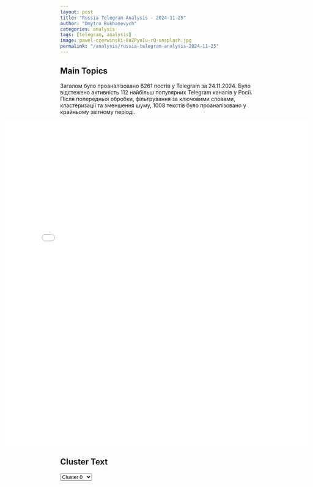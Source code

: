 ```yaml
---
layout: post
title: "Russia Telegram Analysis - 2024-11-25"
author: "Dmytro Bukhanevych"
categories: analysis
tags: [telegram, analysis]
image: pawel-czerwinski-8uZPynIu-rQ-unsplash.jpg
permalink: "/analysis/russia-telegram-analysis-2024-11-25"
---
```


<style>
    /* Adjusting iframe-container styles */
    .wide-iframe-container {
        width: calc(100% + 30vw);  /* Extending the width */
        margin-left: -15vw;       /* Negative margin to push to the left */
        overflow: hidden;         /* In case the iframe content spills over */
    }

    .wide-iframe-container iframe {
        width: 100%;  /* Making the iframe take the full width of its container */
        border: none; /* Removing any borders from the iframe */
    }

    /* Toggle mechanism */
    .hidden {
        display: none;
    }
    
    .show-content-target:checked + .show-content {
        display: block;
    }
</style>

<h2>Main Topics</h2>
<p>Загалом було проаналізовано 6261 постів у Telegram за 24.11.2024. Було відстежено активність 112 найбільш популярних Telegram каналів у Росії. Після попередньої обробки, фільтрування за ключовими словами, кластеризації та зменшення шуму, 1008 текстів було проаналізовано у крайньому звітному періоді.</p>
<!-- Embedding Main Plotly Visualization -->
<div class="wide-iframe-container">
    <iframe src="{{site.baseurl}}/visualizations/2024-11-25/fig_topics_time.html" height="850"></iframe>
</div>


<h2>Cluster Text</h2>

<!-- Dropdown to select a cluster -->
<select id="clusterSelector" onchange="displayClusterText()">
<option value="0">Cluster 0</option><option value="1">Cluster 1</option><option value="2">Cluster 2</option><option value="3">Cluster 3</option><option value="4">Cluster 4</option><option value="5">Cluster 5</option><option value="6">Cluster 6</option><option value="7">Cluster 7</option><option value="8">Cluster 8</option><option value="9">Cluster 9</option><option value="10">Cluster 10</option><option value="11">Cluster 11</option><option value="12">Cluster 12</option><option value="13">Cluster 13</option><option value="14">Cluster 14</option><option value="15">Cluster 15</option><option value="16">Cluster 16</option><option value="17">Cluster 17</option><option value="18">Cluster 18</option>
</select>

<!-- Display area for the selected cluster's text -->
<div id="clusterTextDisplay" class="hidden"></div>

<script type="text/javascript">
    var clusterDetails = {"0": "<b>Total Posts:</b> 21<br><b>Date:</b> 2024-11-24 10:01:06+00:00<br><b>Author:</b> rusich_army<br><b>Link:</b> https://t.me/s/rusich_army/18734<br><b>Subscribers:</b> 1160811<br><b>Text:</b> \u0422\u0435\u043a\u0441\u0442: \ud83d\ude0e\u0412\u0421\u0423 \u043c\u043e\u0433\u0443\u0442 \u043d\u0430\u043d\u0435\u0441\u0442\u0438 \u0443\u0434\u0430\u0440 \u043f\u043e \u0420\u043e\u0441\u0442\u043e\u0432\u0441\u043a\u043e\u0439 \u043e\u0431\u043b\u0430\u0441\u0442\u0438 ATACMS.The Wall Street Journal \u043f\u0438\u0448\u0435\u0442, \u0447\u0442\u043e \u0412\u043b\u0430\u0441\u0442\u0438 \u0421\u0428\u0410 \u043d\u0430\u043d\u0435\u0441\u043b\u0438 \u043d\u0430 \u043a\u0430\u0440\u0442\u0443 \u043e\u043a\u043e\u043b\u043e 200 \u0440\u043e\u0441\u0441\u0438\u0439\u0441\u043a\u0438\u0445 \u0432\u043e\u0435\u043d\u043d\u044b\u0445 \u043e\u0431\u044a\u0435\u043a\u0442\u043e\u0432, \u043f\u043e \u043a\u043e\u0442\u043e\u0440\u044b\u0445 \u0412\u0421\u0423 \u043c\u043e\u0433\u0443\u0442 \u0443\u0434\u0430\u0440\u0438\u0442\u044c \u0440\u0430\u043a\u0435\u0442\u0430\u043c\u0438 ATACMS. \u041f\u043e \u0434\u0430\u043d\u043d\u044b\u043c \u0438\u0437\u0434\u0430\u043d\u0438\u044f, \u0441\u043b\u0435\u0434\u0443\u044e\u0449\u0435\u0439 \u0446\u0435\u043b\u044c\u044e \u0434\u043b\u044f \u0443\u0434\u0430\u0440\u0430 \u043c\u043e\u0433\u0443\u0442 \u0441\u0442\u0430\u0442\u044c \u043e\u0431\u044a\u0435\u043a\u0442\u044b \u0432 \u0420\u043e\u0441\u0442\u043e\u0432\u0441\u043a\u043e\u0439 \u043e\u0431\u043b\u0430\u0441\u0442\u0438. \u0412\u0421\u0423 \u043c\u043e\u0433\u0443\u0442 \u043f\u044b\u0442\u0430\u0442\u044c\u0441\u044f \u043f\u043e\u0440\u0430\u0437\u0438\u0442\u044c \u043d\u0435\u0441\u043a\u043e\u043b\u044c\u043a\u043e \u0432\u043e\u0435\u043d\u043d\u044b\u0445 \u0430\u044d\u0440\u043e\u0434\u0440\u043e\u043c\u043e\u0432, \u0440\u0430\u0441\u043f\u043e\u043b\u043e\u0436\u0435\u043d\u043d\u044b\u0445 \u0432 \u044d\u0442\u043e\u043c \u0440\u043e\u0441\u0441\u0438\u0439\u0441\u043a\u043e\u043c \u0440\u0435\u0433\u0438\u043e\u043d\u0435.\u0412 \u0442\u043e\u043c, \u0447\u0442\u043e \u0443\u043a\u0440\u0430\u0438\u043d\u0441\u043a\u0438\u0435 \u0444\u043e\u0440\u043c\u0438\u0440\u043e\u0432\u0430\u043d\u0438\u044f \u043f\u043e\u043f\u044b\u0442\u0430\u044e\u0442\u0441\u044f \u043d\u0430\u043d\u0435\u0441\u0442\u0438 \u0443\u0434\u0430\u0440 \u043f\u043e \u0430\u044d\u0440\u043e\u0434\u0440\u043e\u043c\u0430\u043c \u0432 \u0412\u043e\u0440\u043e\u043d\u0435\u0436\u0441\u043a\u043e\u0439 \u0438 \u0420\u043e\u0441\u0442\u043e\u0432\u0441\u043a\u043e\u0439 \u043e\u0431\u043b\u0430\u0441\u0442\u044f\u0445, \u0441\u043e\u043c\u043d\u0435\u043d\u0438\u0439 \u043d\u0435\u0442, \u043f\u043e\u0441\u043a\u043e\u043b\u044c\u043a\u0443 \u0434\u043b\u044f \u0412\u0421\u0423 \u0433\u043b\u0430\u0432\u043d\u0430\u044f \u0437\u0430\u0434\u0430\u0447\u0430 \u2013 \u044d\u0442\u043e \u0441\u043d\u0438\u0436\u0435\u043d\u0438\u0435 \u0430\u0432\u0438\u0430\u0446\u0438\u043e\u043d\u043d\u043e\u0433\u043e \u043f\u043e\u0442\u0435\u043d\u0446\u0438\u0430\u043b\u0430 \u043d\u0430\u0448\u0438\u0445 \u0412\u041a\u0421.\u0418\u0437\u043d\u0430\u0447\u0430\u043b\u044c\u043d\u044b\u0435 \u0437\u0430\u044f\u0432\u043b\u0435\u043d\u0438\u044f \u043f\u0440\u043e \u0438\u0441\u043f\u043e\u043b\u044c\u0437\u043e\u0432\u0430\u043d\u0438\u0435 \u0442\u043e\u043b\u044c\u043a\u043e \u0432 \u041a\u0443\u0440\u0441\u043a\u043e\u0439 \u043e\u0431\u043b\u0430\u0441\u0442\u0438 \u2013 \u044d\u0442\u043e \u0431\u044b\u043b\u043e \u043f\u043e\u0441\u0442\u0435\u043f\u0435\u043d\u043d\u043e\u0435 \u043d\u0430\u0440\u0430\u0449\u0438\u0432\u0430\u043d\u0438\u0435 \u0432 \u0421\u041c\u0418. \u041f\u043e\u0441\u043b\u0435 \u0442\u043e\u0433\u043e \u043a\u0430\u043a \u043b\u044e\u0434\u0438 \u0441\u0432\u044b\u043a\u043b\u0438\u0441\u044c \u0441 \u041a\u0443\u0440\u0441\u043a\u043e\u0439 \u043e\u0431\u043b\u0430\u0441\u0442\u044c\u044e, \u0430\u043c\u0435\u0440\u0438\u043a\u0430\u043d\u0446\u044b \u0432\u0431\u0440\u043e\u0441\u0438\u043b\u0438 \u0441\u0442\u0430\u0442\u044c\u044e \u043e \u0432\u043e\u0437\u043c\u043e\u0436\u043d\u044b\u0445 \u0443\u0434\u0430\u0440\u0430\u0445 \u0438 \u043d\u0430 \u044e\u0433\u0435.\u041a \u0442\u043e\u043c\u0443 \u0436\u0435 \u0431\u0440\u0438\u0442\u0430\u043d\u0441\u043a\u0438\u0435 Storm Shadow \u0443\u0436\u0435 \u0441\u0431\u0438\u0432\u0430\u043b\u0438 \u043d\u0430 \u0434\u043d\u044f\u0445 \u043d\u0430\u0434 \u0420\u043e\u0441\u0442\u043e\u0432\u0441\u043a\u043e\u0439 \u043e\u0431\u043b\u0430\u0441\u0442\u0438. \u0412 \u043e\u0434\u043d\u043e \u0432\u0440\u0435\u043c\u044f \u0441 \u0443\u0434\u0430\u0440\u043e\u043c \u043f\u043e \u041a\u0443\u0440\u0441\u043a\u043e\u0439 \u043e\u0431\u043b\u0430\u0441\u0442\u0438 \u043e\u0434\u0438\u043d \u0438\u0437 \u0421\u0443-24\u041c \u0432\u044b\u043f\u0443\u0441\u0442\u0438\u043b \u0434\u0432\u0435 \u0440\u0430\u043a\u0435\u0442\u044b \u0432 \u0441\u0442\u043e\u0440\u043e\u043d\u0443 \u0415\u0439\u0441\u043a\u0430, \u043a\u043e\u0442\u043e\u0440\u044b\u0435 \u0431\u044b\u043b\u0438 \u0441\u0431\u0438\u0442\u044b \u043d\u0430\u0448\u0438\u043c\u0438 \u041f\u0412\u041e\u0448\u043d\u0438\u043a\u0430\u043c\u0438.\u0410\u0440\u0445\u0430\u043d\u0433\u0435\u043b \u0421\u043f\u0435\u0446\u043d\u0430\u0437\u0430. \u041f\u043e\u0434\u043f\u0438\u0441\u0430\u0442\u044c\u0441\u044f.", "1": "<b>Total Posts:</b> 15<br><b>Date:</b> 2024-11-24 13:10:12+00:00<br><b>Author:</b> bbbreaking<br><b>Link:</b> https://t.me/s/bbbreaking/194632<br><b>Subscribers:</b> 1834130<br><b>Text:</b> \u0422\u0435\u043a\u0441\u0442: \u041f\u0443\u0442\u0438\u043d \u043e\u0431\u0441\u0443\u0434\u0438\u043b \u043f\u043e \u0442\u0435\u043b\u0435\u0444\u043e\u043d\u0443 \u0441 \u042d\u0440\u0434\u043e\u0433\u0430\u043d\u043e\u043c \u043f\u043e\u0432\u044b\u0448\u0435\u043d\u0438\u0435 \u044d\u0444\u0444\u0435\u043a\u0442\u0438\u0432\u043d\u043e\u0441\u0442\u0438 \u0442\u043e\u0440\u0433\u043e\u0432\u043e\u0433\u043e \u0441\u043e\u0442\u0440\u0443\u0434\u043d\u0438\u0447\u0435\u0441\u0442\u0432\u0430 \u2014 \u041a\u0440\u0435\u043c\u043b\u044c", "2": "<b>Total Posts:</b> 57<br><b>Date:</b> 2024-11-24 06:33:09+00:00<br><b>Author:</b> lentachold<br><b>Link:</b> https://t.me/s/lentachold/78968<br><b>Subscribers:</b> 403985<br><b>Text:</b> \u0422\u0435\u043a\u0441\u0442: \u041c\u0438\u043d\u043e\u0431\u043e\u0440\u043e\u043d\u044b \u0420\u0424: \u0417\u0430 \u043d\u043e\u0447\u044c \u0438 \u0443\u0442\u0440\u043e \u0441\u0440\u0435\u0434\u0441\u0442\u0432\u0430\u043c\u0438 \u041f\u0412\u041e \u0443\u043d\u0438\u0447\u0442\u043e\u0436\u0435\u043d\u043e \u0438 \u043f\u0435\u0440\u0435\u0445\u0432\u0430\u0447\u0435\u043d\u043e 36 \u0443\u043a\u0440\u0430\u0438\u043d\u0441\u043a\u0438\u0445 \u0411\u041f\u041b\u0410, \u0438\u0437 \u043d\u0438\u0445 \u043d\u0430\u0434 \u041a\u0443\u0440\u0441\u043a\u043e\u0439 \u043e\u0431\u043b\u0430\u0441\u0442\u044c\u044e \u0443\u043d\u0438\u0447\u0442\u043e\u0436\u0435\u043d\u043e 27 \u0434\u0440\u043e\u043d\u043e\u0432, \u0447\u0435\u0442\u044b\u0440\u0435 \u043f\u0435\u0440\u0435\u0445\u0432\u0430\u0447\u0435\u043d\u044b \u043d\u0430\u0434 \u041b\u0438\u043f\u0435\u0446\u043a\u043e\u0439 \u043e\u0431\u043b\u0430\u0441\u0442\u044c\u044e, \u0442\u0440\u0438 \u0441\u0431\u0438\u0442\u044b \u043d\u0430\u0434 \u0411\u0435\u043b\u0433\u043e\u0440\u043e\u0434\u0441\u043a\u043e\u0439, \u043f\u043e \u043e\u0434\u043d\u043e\u043c\u0443 \u2013 \u043d\u0430\u0434 \u041e\u0440\u043b\u043e\u0432\u0441\u043a\u043e\u0439 \u0438 \u0411\u0440\u044f\u043d\u0441\u043a\u043e\u0439 \u043e\u0431\u043b\u0430\u0441\u0442\u044f\u043c\u0438\u0413\u0443\u0431\u0435\u0440\u043d\u0430\u0442\u043e\u0440 \u041a\u0443\u0440\u0441\u043a\u043e\u0439 \u043e\u0431\u043b\u0430\u0441\u0442\u0438 \u0410\u043b\u0435\u043a\u0441\u0435\u0439 \u0421\u043c\u0438\u0440\u043d\u043e\u0432 \u0437\u0430\u044f\u0432\u0438\u043b, \u0447\u0442\u043e \u043d\u0430\u0434 \u0440\u0435\u0433\u0438\u043e\u043d\u043e\u043c \u0441\u0431\u0438\u0442\u044b \u0434\u0432\u0435 \u0443\u043a\u0440\u0430\u0438\u043d\u0441\u043a\u0438\u0435 \u0440\u0430\u043a\u0435\u0442\u044b", "3": "<b>Total Posts:</b> 152<br><b>Date:</b> 2024-11-24 11:01:43+00:00<br><b>Author:</b> warfakes<br><b>Link:</b> https://t.me/s/warfakes/25860<br><b>Subscribers:</b> 492976<br><b>Text:</b> \u0422\u0435\u043a\u0441\u0442: \u0424\u0435\u0439\u043a: \u0418\u0441\u043f\u043e\u043b\u044c\u0437\u043e\u0432\u0430\u043d\u0438\u0435 \u043c\u0435\u0436\u043a\u043e\u043d\u0442\u0438\u043d\u0435\u043d\u0442\u0430\u043b\u044c\u043d\u043e\u0439 \u0431\u0430\u043b\u043b\u0438\u0441\u0442\u0438\u043a\u0438 \u043f\u0440\u043e\u0442\u0438\u0432 \u0433\u0440\u0430\u0436\u0434\u0430\u043d\u0441\u043a\u0438\u0445 \u043e\u0431\u043d\u0443\u043b\u044f\u0435\u0442 \u0432\u043e\u0437\u043c\u043e\u0436\u043d\u043e\u0441\u0442\u044c \u0434\u043e\u0433\u043e\u0432\u043e\u0440\u0438\u0442\u044c\u0441\u044f \u0441 \u0420\u043e\u0441\u0441\u0438\u0435\u0439, \u0430 \u00ab\u041e\u0440\u0435\u0448\u043d\u0438\u043a\u043e\u0432\u00bb \u0443 \u041a\u0440\u0435\u043c\u043b\u044f \u043d\u0435\u0442, \u0437\u0430\u044f\u0432\u0438\u043b \u0441\u043e\u0432\u0435\u0442\u043d\u0438\u043a \u0433\u043b\u0430\u0432\u044b \u043e\u0444\u0438\u0441\u0430 \u0417\u0435\u043b\u0435\u043d\u0441\u043a\u043e\u0433\u043e \u041c\u0438\u0445\u0430\u0438\u043b \u041f\u043e\u0434\u043e\u043b\u044f\u043a.\u041f\u0440\u0430\u0432\u0434\u0430: 3 \u0432 1, \u043d\u043e \u043d\u0435 \u043a\u043e\u0444\u0435. \u0412 \u043f\u043e\u043f\u044b\u0442\u043a\u0430\u0445 \u00ab\u0432\u0437\u0431\u043e\u0434\u0440\u0438\u0442\u044c\u00bb \u0443\u0441\u0442\u0430\u0432\u0448\u0435\u0435 \u043e\u0442 \u0434\u0435\u0439\u0441\u0442\u0432\u0438\u0439 \u043a\u0438\u0435\u0432\u0441\u043a\u043e\u0433\u043e \u0440\u0435\u0436\u0438\u043c\u0430 \u043d\u0430\u0441\u0435\u043b\u0435\u043d\u0438\u0435 \u0423\u043a\u0440\u0430\u0438\u043d\u044b \u0438 \u0432\u044b\u043d\u0443\u0436\u0434\u0435\u043d\u043d\u044b\u0445 \u043f\u0440\u043e\u0434\u043e\u043b\u0436\u0430\u0442\u044c \u043e\u0442\u0441\u0442\u0443\u043f\u043b\u0435\u043d\u0438\u0435 \u0431\u043e\u0435\u0432\u0438\u043a\u043e\u0432 \u0412\u0421\u0423, \u041f\u043e\u0434\u043e\u043b\u044f\u043a \u0443\u043c\u0443\u0434\u0440\u0438\u043b\u0441\u044f \u0443\u043c\u0435\u0441\u0442\u0438\u0442\u044c \u0441\u0440\u0430\u0437\u0443 \u0442\u0440\u0438 \u0444\u0435\u0439\u043a\u0430 \u0432 \u043e\u0434\u043d\u043e \u0437\u0430\u044f\u0432\u043b\u0435\u043d\u0438\u0435:\ud83d\udfe2\u0420\u043e\u0441\u0441\u0438\u044f \u043d\u0435 \u0438\u0441\u043f\u043e\u043b\u044c\u0437\u0443\u0435\u0442 \u0432\u043e\u043e\u0440\u0443\u0436\u0435\u043d\u0438\u044f \u043f\u0440\u043e\u0442\u0438\u0432 \u0433\u0440\u0430\u0436\u0434\u0430\u043d\u0441\u043a\u043e\u0433\u043e \u043d\u0430\u0441\u0435\u043b\u0435\u043d\u0438\u044f. \u042d\u0442\u043e \u043a\u0430\u0441\u0430\u0435\u0442\u0441\u044f \u0438 \u043f\u0440\u0438\u043c\u0435\u043d\u0435\u043d\u0438\u044f \u043d\u043e\u0432\u0435\u0439\u0448\u0438\u0445 \u0441\u0438\u0441\u0442\u0435\u043c \u0432\u043e\u043e\u0440\u0443\u0436\u0435\u043d\u0438\u044f \u0412\u0421 \u0420\u0424, \u0432 \u0442\u043e\u043c \u0447\u0438\u0441\u043b\u0435 \u0440\u0430\u043a\u0435\u0442\u043d\u043e\u0439 \u0441\u0438\u0441\u0442\u0435\u043c\u044b \u00ab\u041e\u0440\u0435\u0448\u043d\u0438\u043a\u00bb.\u0418\u0441\u043f\u044b\u0442\u0430\u043d\u0438\u0435 \u0411\u0420\u0421\u0414 \u0431\u044b\u043b\u043e \u043f\u0440\u043e\u0438\u0437\u0432\u0435\u0434\u0435\u043d\u043e \u043f\u043e \u0437\u0430\u0432\u043e\u0434\u0443 \u00ab\u042e\u0436\u043c\u0430\u0448\u00bb \u2014 \u043e\u0431\u044a\u0435\u043a\u0442\u0443 \u041e\u041f\u041a \u0423\u043a\u0440\u0430\u0438\u043d\u044b, \u043a\u043e\u0442\u043e\u0440\u043e\u0435 \u0432\u044b\u043f\u0443\u0441\u043a\u0430\u0435\u0442 \u0440\u0430\u043a\u0435\u0442\u044b \u0434\u043b\u044f \u0412\u0421\u0423. \u041f\u043e\u0434\u043e\u043b\u044f\u043a \u043d\u0430\u043c\u0435\u0440\u0435\u043d\u043d\u043e \u0433\u043e\u0432\u043e\u0440\u0438\u0442 \u043e \u00ab\u043c\u0438\u0440\u043d\u043e\u043c \u043d\u0430\u0441\u0435\u043b\u0435\u043d\u0438\u0438\u00bb, \u0447\u0442\u043e\u0431\u044b \u0443\u0441\u0438\u043b\u0438\u0442\u044c \u0430\u043d\u0442\u0438\u0440\u043e\u0441\u0441\u0438\u0439\u0441\u043a\u0438\u0439 \u043d\u0430\u0440\u0440\u0430\u0442\u0438\u0432 \u0438 \u0437\u0430\u043f\u0443\u0442\u0430\u0442\u044c \u0430\u0443\u0434\u0438\u0442\u043e\u0440\u0438\u044e.\u0420\u043e\u0441\u0441\u0438\u044f \u043f\u0440\u0435\u0434\u043f\u043e\u0447\u0438\u0442\u0430\u0435\u0442 \u043c\u0438\u0440\u043d\u044b\u0435 \u0441\u0440\u0435\u0434\u0441\u0442\u0432\u0430, \u043d\u043e \u0438 \u0433\u043e\u0442\u043e\u0432\u0430 \u043a \u043b\u044e\u0431\u043e\u043c\u0443 \u0440\u0430\u0437\u0432\u0438\u0442\u0438\u044e \u0441\u043e\u0431\u044b\u0442\u0438\u0439, \u0437\u0430\u044f\u0432\u0438\u043b \u041f\u0440\u0435\u0437\u0438\u0434\u0435\u043d\u0442 \u0420\u043e\u0441\u0441\u0438\u0438 \u0412\u043b\u0430\u0434\u0438\u043c\u0438\u0440 \u041f\u0443\u0442\u0438\u043d. \u041d\u0435\u0441\u043c\u043e\u0442\u0440\u044f \u043d\u0430 \u044d\u0442\u043e, \u0432 \u0441\u043b\u0443\u0447\u0430\u0435 \u043f\u0440\u0438\u043c\u0435\u043d\u0435\u043d\u0438\u044f \u0441\u0438\u0441\u0442\u0435\u043c \u0442\u0438\u043f\u0430 \u00ab\u041e\u0440\u0435\u0448\u043d\u0438\u043a\u00bb \u0420\u0424 \u0431\u0443\u0434\u0435\u0442 \u0437\u0430\u0440\u0430\u043d\u0435\u0435 \u043f\u0440\u0435\u0434\u0443\u043f\u0440\u0435\u0436\u0434\u0430\u0442\u044c \u043c\u0438\u0440\u043d\u044b\u0445 \u0436\u0438\u0442\u0435\u043b\u0435\u0439 \u043d\u0430 \u0423\u043a\u0440\u0430\u0438\u043d\u0435.\ud83d\udfe2\u041f\u043e\u0434\u043e\u043b\u044f\u043a \u043e\u0434\u043d\u043e\u0432\u0440\u0435\u043c\u0435\u043d\u043d\u043e \u0433\u043e\u0432\u043e\u0440\u0438\u0442, \u0447\u0442\u043e \u00ab\u041e\u0440\u0435\u0448\u043d\u0438\u043a\u00bb \u2014 \u044d\u0442\u043e \u043c\u0435\u0436\u043a\u043e\u043d\u0442\u0438\u043d\u0435\u043d\u0442\u0430\u043b\u044c\u043d\u0430\u044f \u0431\u0430\u043b\u043b\u0438\u0441\u0442\u0438\u043a\u0430, \u0438 \u0447\u0442\u043e \u0435\u0435 \u043d\u0435 \u0441\u0443\u0449\u0435\u0441\u0442\u0432\u0443\u0435\u0442. \u041d\u0430 \u0441\u0430\u043c\u043e\u043c \u0434\u0435\u043b\u0435, \u00ab\u041e\u0440\u0435\u0448\u043d\u0438\u043a\u00bb \u2014 \u044d\u0442\u043e \u0440\u0430\u043a\u0435\u0442\u0430 \u0441\u0440\u0435\u0434\u043d\u0435\u0439 \u0434\u0430\u043b\u044c\u043d\u043e\u0441\u0442\u0438 \u0438 \u0435\u0435 \u0441\u0443\u0449\u0435\u0441\u0442\u0432\u043e\u0432\u0430\u043d\u0438\u0435 \u043f\u043e\u0434\u0442\u0432\u0435\u0440\u0436\u0434\u0435\u043d\u043e \u043d\u0430 \u043f\u0440\u0430\u043a\u0442\u0438\u043a\u0435. \u041d\u0430\u0445\u043e\u0434\u044f\u0441\u044c \u0432 \u0441\u0442\u0430\u0434\u0438\u0438 \u043e\u0442\u0440\u0438\u0446\u0430\u043d\u0438\u044f \u043f\u043e\u0441\u043b\u0435 \u0443\u0434\u0430\u0440\u0430 \u043e\u0440\u0443\u0436\u0438\u0435\u043c, \u043a\u043e\u0442\u043e\u0440\u043e\u043c\u0443 \u043d\u0438 \u041a\u0438\u0435\u0432, \u043d\u0438 \u0417\u0430\u043f\u0430\u0434 \u043d\u0435 \u043c\u043e\u0433\u0443\u0442 \u043d\u0438\u0447\u0435\u0433\u043e \u043f\u0440\u043e\u0442\u0438\u0432\u043e\u043f\u043e\u0441\u0442\u0430\u0432\u0438\u0442\u044c, \u043d\u0435\u043a\u043e\u0442\u043e\u0440\u044b\u0435 \u0443\u043a\u0440\u0430\u0438\u043d\u0441\u043a\u0438\u0435 \u043f\u0440\u043e\u043f\u0430\u0433\u0430\u043d\u0434\u0438\u0441\u0442\u044b \u043d\u0435\u043e\u0436\u0438\u0434\u0430\u043d\u043d\u043e \u0440\u0435\u0448\u0438\u043b\u0438\u2026 \u043f\u043e\u043b\u043d\u043e\u0441\u0442\u044c\u044e \u043e\u0442\u0440\u0438\u0446\u0430\u0442\u044c \u0441\u0443\u0449\u0435\u0441\u0442\u0432\u043e\u0432\u0430\u043d\u0438\u0435 \u00ab\u041e\u0440\u0435\u0448\u043d\u0438\u043a\u0430\u00bb. \u0414\u0440\u0443\u0433\u0438\u0435 \u0437\u0430\u0447\u0435\u043c-\u0442\u043e \u0438\u0437\u043c\u0435\u043d\u044f\u044e\u0442 \u0435\u0433\u043e \u043d\u0430\u0437\u0432\u0430\u043d\u0438\u0435 \u0438\u043b\u0438 \u043d\u0430\u0434\u0435\u043b\u044f\u044e\u0442 \u0440\u0430\u043a\u0435\u0442\u0443 \u043b\u043e\u0436\u043d\u044b\u043c\u0438 \u0445\u0430\u0440\u0430\u043a\u0442\u0435\u0440\u0438\u0441\u0442\u0438\u043a\u0430\u043c\u0438. \ud83d\udfe2\u00ab\u041e\u0431\u043d\u0443\u043b\u044f\u0435\u0442 \u0432\u043e\u0437\u043c\u043e\u0436\u043d\u043e\u0441\u0442\u044c \u0434\u043e\u0433\u043e\u0432\u043e\u0440\u0438\u0442\u044c\u0441\u044f \u0441 \u0420\u043e\u0441\u0441\u0438\u0435\u0439\u00bb \u043d\u0435 \u043f\u0440\u0438\u043c\u0435\u043d\u0435\u043d\u0438\u0435 \u043d\u043e\u0432\u0435\u0439\u0448\u0438\u0445 \u0432\u043e\u043e\u0440\u0443\u0436\u0435\u043d\u0438\u0439 \u0432 \u0445\u043e\u0434\u0435 \u043a\u043e\u043d\u0444\u043b\u0438\u043a\u0442\u0430, \u0430 \u0430\u043d\u0442\u0438\u0440\u043e\u0441\u0441\u0438\u0439\u0441\u043a\u0430\u044f \u043f\u043e\u043b\u0438\u0442\u0438\u043a\u0430 \u043a\u0438\u0435\u0432\u0441\u043a\u043e\u0433\u043e \u0440\u0435\u0436\u0438\u043c\u0430 \u0438 \u0417\u0430\u043f\u0430\u0434\u0430. \u0420\u0424 \u043e\u0442\u043a\u0440\u044b\u0442\u0430 \u0434\u043b\u044f \u043f\u0435\u0440\u0435\u0433\u043e\u0432\u043e\u0440\u043e\u0432, \u0430 \u0437\u0430\u043f\u0430\u0434\u043d\u044b\u0435 \u043f\u043e\u043b\u0438\u0442\u0438\u043a\u0438 \u043d\u0430\u0440\u0443\u0448\u0430\u044e\u0442 \u043c\u0435\u0436\u0434\u0443\u043d\u0430\u0440\u043e\u0434\u043d\u044b\u0439 \u0431\u0430\u043b\u0430\u043d\u0441 \u0431\u0435\u0437\u043e\u043f\u0430\u0441\u043d\u043e\u0441\u0442\u0438 \u0438 \u0440\u0430\u0437\u0440\u0435\u0448\u0430\u044e\u0442 \u041a\u0438\u0435\u0432\u0443 \u0443\u0434\u0430\u0440\u044b \u0441\u0432\u043e\u0438\u043c \u0434\u0430\u043b\u044c\u043d\u043e\u0431\u043e\u0439\u043d\u044b\u043c \u043e\u0440\u0443\u0436\u0438\u0435\u043c \u043f\u043e \u0440\u043e\u0441\u0441\u0438\u0439\u0441\u043a\u043e\u0439 \u0442\u0435\u0440\u0440\u0438\u0442\u043e\u0440\u0438\u0438. \u0422\u0430\u043a\u0438\u0435 \u0434\u0435\u0439\u0441\u0442\u0432\u0438\u044f \u0431\u0443\u0434\u0443\u0442 \u0438\u043c\u0435\u0442\u044c \u043d\u0435\u043c\u0435\u0434\u043b\u0435\u043d\u043d\u044b\u0435 \u043f\u043e\u0441\u043b\u0435\u0434\u0441\u0442\u0432\u0438\u044f, \u043e \u0447\u0435\u043c \u0434\u0432\u0430\u0436\u0434\u044b \u0437\u0430 \u0434\u0432\u0430 \u043c\u0435\u0441\u044f\u0446\u0430 \u043f\u0440\u0435\u0434\u0443\u043f\u0440\u0435\u0436\u0434\u0430\u043b \u041f\u0440\u0435\u0437\u0438\u0434\u0435\u043d\u0442 \u0420\u0424.\u2705 \u041f\u043e\u0434\u043f\u0438\u0441\u0430\u0442\u044c\u0441\u044f \u043d\u0430 \u0412\u043e\u0439\u043d\u0443 \u0441 \u0444\u0435\u0439\u043a\u0430\u043c\u0438\u2b50\ufe0f\u041f\u043e\u0434\u0434\u0435\u0440\u0436\u0430\u0442\u044c \u0440\u0435\u0434\u0430\u043a\u0446\u0438\u044e", "4": "<b>Total Posts:</b> 73<br><b>Date:</b> 2024-11-24 17:20:22+00:00<br><b>Author:</b> dva_majors<br><b>Link:</b> https://t.me/s/dva_majors/58513<br><b>Subscribers:</b> 1193375<br><b>Text:</b> \u0422\u0435\u043a\u0441\u0442: \u2728\u041a\u0443\u0440\u0430\u0445\u043e\u0432\u0441\u043a\u043e\u0435 \u043d\u0430\u043f\u0440\u0430\u0432\u043b\u0435\u043d\u0438\u0435, \u0448\u0442\u0443\u0440\u043c \u0418\u043b\u044c\u0438\u043d\u043a\u0438\u2728\u0427\u0430\u0441\u0442\u044c 2: \u0417\u0430\u0445\u043e\u0434 \u043d\u0430\u0448\u0435\u0439 \u0431\u0440\u043e\u043d\u0435\u0433\u0440\u0443\u043f\u043f\u044b \u0432\u0441\u043b\u0435\u0434 \u0437\u0430 \u0430\u0440\u0442\u043f\u043e\u0434\u0433\u043e\u0432\u043a\u043e\u0439 \u0438 \u0440\u0430\u0431\u043e\u0442\u0430 \u0448\u0442\u0443\u0440\u043c\u043e\u0432\u0438\u043a\u043e\u0432(\u0427\u0430\u0441\u0442\u044c 1 - \u0437\u0434\u0435\u0441\u044c) 33-\u0439 \u043c\u0441\u043f 20-\u0439 \u043c\u0441\u0434 \u0432\u0440\u044b\u0432\u0430\u0435\u0442\u0441\u044f \u0432 \u043d\u0430\u0441\u0435\u043b\u0435\u043d\u043d\u044b\u0439 \u043f\u0443\u043d\u043a\u0442 \u043d\u0430 \u0431\u0440\u043e\u043d\u0435\u0442\u0435\u0445\u043d\u0438\u043a\u0435. \u0412\u0438\u0434\u043d\u044b \"\u0441\u0443\u043f\u0435\u0440\u043c\u0430\u043d\u0433\u0430\u043b\u044b\", \u0434\u043e\u0441\u0442\u0430\u0432\u0438\u0432\u0448\u0438\u0435 \u0434\u0435\u0441\u0430\u043d\u0442 \u043a\u043e \u0432\u0440\u0430\u0436\u0435\u0441\u043a\u0438\u043c \u043e\u043f\u043e\u0440\u043d\u0438\u043a\u0430\u043c.\u0412\u043f\u0435\u0447\u0430\u0442\u043b\u044f\u0435\u0442 \u043c\u0430\u0441\u0448\u0442\u0430\u0431 \u0438\u043d\u0436\u0435\u043d\u0435\u0440\u043d\u044b\u0445 \u0440\u0430\u0431\u043e\u0442 \u043f\u0440\u043e\u0442\u0438\u0432\u043d\u0438\u043a\u0430 - \u0412\u0421\u0423 \u044d\u043a\u0441\u0442\u0440\u0435\u043d\u043d\u043e \u043e\u043a\u0430\u043f\u044b\u0432\u0430\u044e\u0442\u0441\u044f, \u0441\u0442\u0430\u0440\u0430\u044f\u0441\u044c \u0437\u0430\u0434\u0435\u0440\u0436\u0430\u0442\u044c \u043d\u0430\u0448\u0435 \u0441\u0442\u0440\u0435\u043c\u0438\u0442\u0435\u043b\u044c\u043d\u043e\u0435 \u043f\u0440\u043e\u0434\u0432\u0438\u0436\u0435\u043d\u0438\u0435. \u0428\u0442\u0443\u0440\u043c\u043e\u0432\u044b\u0435 \u043f\u043e\u0434\u0440\u0430\u0437\u0434\u0435\u043b\u0435\u043d\u0438\u044f \u0412\u0421 \u0420\u043e\u0441\u0441\u0438\u0438 \u043f\u043e\u0434 \u0432\u0440\u0430\u0436\u0435\u0441\u043a\u0438\u043c\u0438 \u0441\u0431\u0440\u043e\u0441\u0430\u043c\u0438 \u0441\u0445\u043e\u0434\u0443 \u0431\u0435\u0440\u0443\u0442 \u043e\u043a\u043e\u043f\u044b \u043f\u0440\u043e\u0442\u0438\u0432\u043d\u0438\u043a\u0430 \u0438 \u043f\u0440\u043e\u0432\u043e\u0434\u044f\u0442 \u0438\u0445 \u0437\u0430\u0447\u0438\u0441\u0442\u043a\u0443. \u041e\u0431\u0449\u0435\u0435 \u0440\u0443\u043a\u043e\u0432\u043e\u0434\u0441\u0442\u0432\u043e \u0431\u043e\u0435\u043c \u043e\u0441\u0443\u0449\u0435\u0441\u0442\u0432\u043b\u044f\u0435\u0442\u0441\u044f \u0441 \u0434\u0440\u043e\u043d\u043e\u0432. \u041d\u0430 \u0432\u0438\u0434\u0435\u043e - \u0444\u0440\u0430\u0433\u043c\u0435\u043d\u0442\u044b \u0441 \u043d\u0430\u0433\u0440\u0443\u0434\u043d\u044b\u0445 \u043a\u0430\u043c\u0435\u0440 \u043d\u0430\u0448\u0438\u0445 \u0431\u043e\u0439\u0446\u043e\u0432. \u0424\u0438\u043b\u0438\u0433\u0440\u0430\u043d\u043d\u043e \u0441\u043f\u043b\u0430\u043d\u0438\u0440\u043e\u0432\u0430\u043d\u043d\u0430\u044f \u0430\u0442\u0430\u043a\u0430 \u043f\u043e\u0437\u0432\u043e\u043b\u0438\u043b\u0430 \u0437\u0430\u0447\u0438\u0441\u0442\u0438\u0442\u044c \u0432\u0440\u0430\u0436\u0435\u0441\u043a\u0438\u0435 \u043f\u043e\u0437\u0438\u0446\u0438\u0438 \u043d\u0430\u0448\u0435\u0439 \u043f\u0435\u0445\u043e\u0442\u0435, \u0430 \u0442\u0435\u0445\u043d\u0438\u043a\u0430 \u043f\u043b\u0430\u043d\u043e\u0432\u043e \u043e\u0442\u043a\u0430\u0442\u0438\u043b\u0430\u0441\u044c, \u0447\u0442\u043e\u0431\u044b \u043d\u0435 \u0441\u0442\u0430\u0442\u044c \u0441\u0442\u0430\u0446\u0438\u043e\u043d\u0430\u0440\u043d\u043e\u0439 \u043c\u0438\u0448\u0435\u043d\u044c\u044e \u0434\u043b\u044f \u0432\u0440\u0430\u0433\u0430. \u0412\u044b\u0441\u043e\u043a\u0438\u0439 \u0443\u0440\u043e\u0432\u0435\u043d\u044c \u0441\u043b\u0430\u0436\u0435\u043d\u043d\u043e\u0441\u0442\u0438 \u0434\u0435\u0439\u0441\u0442\u0432\u0438\u0439 \u0438 \u0433\u0440\u0430\u043c\u043e\u0442\u043d\u0430\u044f \u043e\u0440\u0433\u0430\u043d\u0438\u0437\u0430\u0446\u0438\u044f \u043d\u0430\u0441\u0442\u0443\u043f\u0430\u0442\u0435\u043b\u044c\u043d\u044b\u0445 \u0434\u0435\u0439\u0441\u0442\u0432\u0438\u0439 33-\u0433\u043e \u043c\u0441\u043f 20-\u0439 \u043c\u0441\u0434 \u043d\u0435 \u043c\u043e\u0436\u0435\u0442 \u043d\u0435 \u0432\u044b\u0437\u044b\u0432\u0430\u0442\u044c \u0432\u043e\u0441\u0445\u0438\u0449\u0435\u043d\u0438\u044f.\u041f\u0440\u043e\u0434\u043e\u043b\u0436\u0435\u043d\u0438\u0435 \u0441\u043b\u0435\u0434\u0443\u0435\u0442.\u0414\u0432\u0430 \u043c\u0430\u0439\u043e\u0440\u0430", "5": "<b>Total Posts:</b> 29<br><b>Date:</b> 2024-11-24 23:03:47+00:00<br><b>Author:</b> bazabazon<br><b>Link:</b> https://t.me/s/bazabazon/33107<br><b>Subscribers:</b> 1581155<br><b>Text:</b> \u0422\u0435\u043a\u0441\u0442: \u0412 \u041a\u0430\u043b\u0443\u0433\u0435 \u043a\u0440\u0443\u043f\u043d\u044b\u0439 \u043f\u043e\u0436\u0430\u0440. \u041f\u0440\u0435\u0434\u0432\u0430\u0440\u0438\u0442\u0435\u043b\u044c\u043d\u043e, \u0433\u043e\u0440\u0438\u0442 \u0440\u0435\u0437\u0435\u0440\u0432\u0443\u0430\u0440 \u043d\u0430 \u043e\u0434\u043d\u043e\u043c \u0438\u0437 \u043d\u0435\u0444\u0442\u0435\u0437\u0430\u0432\u043e\u0434\u043e\u0432. \u041d\u0435\u0437\u0430\u0434\u043e\u043b\u0433\u043e \u0434\u043e \u043f\u043e\u0436\u0430\u0440\u0430, \u0443\u0442\u0432\u0435\u0440\u0436\u0434\u0430\u044e\u0442 \u043c\u0435\u0441\u0442\u043d\u044b\u0435, \u0431\u044b\u043b\u0430 \u0430\u0442\u0430\u043a\u0430 \u0431\u0435\u0441\u043f\u0438\u043b\u043e\u0442\u043d\u0438\u043a\u043e\u0432 \u0438 \u0441\u043b\u044b\u0448\u0435\u043d \u0432\u0437\u0440\u044b\u0432. \u041e\u0444\u0438\u0446\u0438\u0430\u043b\u044c\u043d\u043e\u0439 \u0438\u043d\u0444\u043e\u0440\u043c\u0430\u0446\u0438\u0438 \u043f\u043e\u043a\u0430 \u043d\u0435 \u0431\u044b\u043b\u043e.UPD: \u0413\u043b\u0430\u0432\u0430 \u041a\u0430\u043b\u0443\u0436\u0441\u043a\u043e\u0439 \u043e\u0431\u043b\u0430\u0441\u0442\u0438 \u0412\u043b\u0430\u0434\u0438\u0441\u043b\u0430\u0432 \u0428\u0430\u043f\u0448\u0430 \u0437\u0430\u044f\u0432\u0438\u043b, \u0447\u0442\u043e \u00ab\u043d\u0430 \u043e\u043a\u0440\u0430\u0438\u043d\u0435 \u041a\u0430\u043b\u0443\u0433\u0438 \u0441\u0438\u043b\u0430\u043c\u0438 \u041f\u0412\u041e \u0431\u044b\u043b\u0438 \u0443\u043d\u0438\u0447\u0442\u043e\u0436\u0435\u043d\u044b 3 \u0411\u041f\u041b\u0410 \u2014 \u043d\u0430 \u043c\u0435\u0441\u0442\u0435 \u043f\u0430\u0434\u0435\u043d\u0438\u044f \u043e\u0431\u043b\u043e\u043c\u043a\u043e\u0432 \u0411\u041f\u041b\u0410 \u043d\u0430 \u0442\u0435\u0440\u0440\u0438\u0442\u043e\u0440\u0438\u0438 \u043f\u0440\u043e\u043c\u044b\u0448\u043b\u0435\u043d\u043d\u043e\u0433\u043e \u043f\u0440\u0435\u0434\u043f\u0440\u0438\u044f\u0442\u0438\u044f \u0432\u043e\u0437\u043d\u0438\u043a\u043b\u043e \u0432\u043e\u0437\u0433\u043e\u0440\u0430\u043d\u0438\u0435. \u041f\u043e \u043f\u0440\u0435\u0434\u0432\u0430\u0440\u0438\u0442\u0435\u043b\u044c\u043d\u043e\u0439 \u0438\u043d\u0444\u043e\u0440\u043c\u0430\u0446\u0438\u0438 \u043f\u043e\u0441\u0442\u0440\u0430\u0434\u0430\u0432\u0448\u0438\u0445 \u043d\u0435\u0442. \u041d\u0430 \u043c\u0435\u0441\u0442\u0435 \u0440\u0430\u0431\u043e\u0442\u0430\u044e\u0442 \u0441\u043e\u0442\u0440\u0443\u0434\u043d\u0438\u043a\u0438 \u041c\u0427\u0421 \u0438 \u043e\u043f\u0435\u0440\u0430\u0442\u0438\u0432\u043d\u0430\u044f \u0433\u0440\u0443\u043f\u043f\u0430\u00bb.\u2757 \u041f\u043e\u0434\u043f\u0438\u0441\u044b\u0432\u0430\u0439\u0442\u0435\u0441\u044c, \u044d\u0442\u043e Baza", "6": "<b>Total Posts:</b> 27<br><b>Date:</b> 2024-11-24 14:59:06+00:00<br><b>Author:</b> meduzalive<br><b>Link:</b> https://t.me/s/meduzalive/117355<br><b>Subscribers:</b> 1275342<br><b>Text:</b> \u0422\u0435\u043a\u0441\u0442: \u041e\u0431\u043b\u043e\u043c\u043a\u0438 \u0440\u0430\u043a\u0435\u0442\u044b \u00ab\u041e\u0440\u0435\u0448\u043d\u0438\u043a\u00bb, \u043a\u043e\u0442\u043e\u0440\u043e\u0439 \u0420\u043e\u0441\u0441\u0438\u044f \u0443\u0434\u0430\u0440\u0438\u043b\u0430 \u043f\u043e \u0414\u043d\u0435\u043f\u0440\u0443. \u0424\u043e\u0442\u043e\u0433\u0440\u0430\u0444\u0438\u044f\u0421\u043b\u0443\u0436\u0431\u0430 \u0431\u0435\u0437\u043e\u043f\u0430\u0441\u043d\u043e\u0441\u0442\u0438 \u0423\u043a\u0440\u0430\u0438\u043d\u044b \u043f\u043e\u043a\u0430\u0437\u0430\u043b\u0430 \u0436\u0443\u0440\u043d\u0430\u043b\u0438\u0441\u0442\u0430\u043c Associated Press, \u043a\u0430\u043a \u0443\u0442\u0432\u0435\u0440\u0436\u0434\u0430\u0435\u0442\u0441\u044f, \u043e\u0431\u043b\u043e\u043c\u043a\u0438 \u00ab\u041e\u0440\u0435\u0448\u043d\u0438\u043a\u0430\u00bb \u2014 \u044d\u043a\u0441\u043f\u0435\u0440\u0438\u043c\u0435\u043d\u0442\u0430\u043b\u044c\u043d\u043e\u0439 \u0431\u0430\u043b\u043b\u0438\u0441\u0442\u0438\u0447\u0435\u0441\u043a\u043e\u0439 \u0440\u0430\u043a\u0435\u0442\u044b \u0441\u0440\u0435\u0434\u043d\u0435\u0439 \u0434\u0430\u043b\u044c\u043d\u043e\u0441\u0442\u0438, \u043a\u043e\u0442\u043e\u0440\u043e\u0439 \u0412\u0421 \u0420\u0424 \u0443\u0434\u0430\u0440\u0438\u043b\u0438 \u043f\u043e \u0414\u043d\u0435\u043f\u0440\u0443 21 \u043d\u043e\u044f\u0431\u0440\u044f. \u0412\u043b\u0430\u0434\u0438\u043c\u0438\u0440 \u041f\u0443\u0442\u0438\u043d \u0437\u0430\u044f\u0432\u0438\u043b, \u0447\u0442\u043e \u0440\u0435\u0448\u0435\u043d\u0438\u0435 \u043e \u0441\u0435\u0440\u0438\u0439\u043d\u043e\u043c \u043f\u0440\u043e\u0438\u0437\u0432\u043e\u0434\u0441\u0442\u0432\u0435 \u0440\u0430\u043a\u0435\u0442\u044b \u043f\u0440\u0438\u043d\u044f\u0442\u043e \u0438 \u00ab\u043f\u0440\u0430\u043a\u0442\u0438\u0447\u0435\u0441\u043a\u0438 \u043e\u0440\u0433\u0430\u043d\u0438\u0437\u043e\u0432\u0430\u043d\u043e\u00bb. \u041e\u043d \u043d\u0430\u0437\u0432\u0430\u043b \u00ab\u041e\u0440\u0435\u0448\u043d\u0438\u043a\u00bb \u00ab\u043e\u0434\u043d\u043e\u0439 \u0438\u0437 \u043d\u043e\u0432\u0435\u0439\u0448\u0438\u0445 \u0440\u043e\u0441\u0441\u0438\u0439\u0441\u043a\u0438\u0445 \u0440\u0430\u043a\u0435\u0442\u043d\u044b\u0445 \u0441\u0438\u0441\u0442\u0435\u043c \u0441\u0440\u0435\u0434\u043d\u0435\u0439 \u0434\u0430\u043b\u044c\u043d\u043e\u0441\u0442\u0438\u00bb.\u041f\u0435\u043d\u0442\u0430\u0433\u043e\u043d \u0438 \u0434\u0440\u0443\u0433\u0438\u0435 \u044d\u043a\u0441\u043f\u0435\u0440\u0442\u044b \u0441\u0445\u043e\u0434\u044f\u0442\u0441\u044f \u0432\u043e \u043c\u043d\u0435\u043d\u0438\u0438, \u0447\u0442\u043e \u00ab\u041e\u0440\u0435\u0448\u043d\u0438\u043a\u00bb \u2014 \u043c\u043e\u0434\u0438\u0444\u0438\u043a\u0430\u0446\u0438\u044f \u0440\u0430\u043a\u0435\u0442\u044b \u0420\u0421-26 \u00ab\u0420\u0443\u0431\u0435\u0436\u00bb. \u041e\u0431 \u044d\u0442\u043e\u043c \u0432 \u0438\u043d\u0442\u0435\u0440\u0432\u044c\u044e \u00ab\u041c\u0435\u0434\u0443\u0437\u0435\u00bb \u0441\u043a\u0430\u0437\u0430\u043b \u043d\u0430\u0443\u0447\u043d\u044b\u0439 \u0441\u043e\u0442\u0440\u0443\u0434\u043d\u0438\u043a \u0426\u0435\u043d\u0442\u0440\u0430 \u043c\u0435\u0436\u0434\u0443\u043d\u0430\u0440\u043e\u0434\u043d\u043e\u0439 \u0438 \u043e\u0431\u043e\u0440\u043e\u043d\u043d\u043e\u0439 \u043f\u043e\u043b\u0438\u0442\u0438\u043a\u0438 \u0423\u043d\u0438\u0432\u0435\u0440\u0441\u0438\u0442\u0435\u0442\u0430 \u041a\u0443\u0438\u043d\u0441 \u041c\u0430\u043a\u0441\u0438\u043c \u0421\u0442\u0430\u0440\u0447\u0430\u043a.", "7": "<b>Total Posts:</b> 27<br><b>Date:</b> 2024-11-24 19:04:47+00:00<br><b>Author:</b> ostashkonews<br><b>Link:</b> https://t.me/s/OstashkoNews/162765<br><b>Subscribers:</b> 388858<br><b>Text:</b> \u0422\u0435\u043a\u0441\u0442: \ud83d\udc54\u0410\u0434\u043c\u0438\u043d\u0438\u0441\u0442\u0440\u0430\u0446\u0438\u044f \u0422\u0440\u0430\u043c\u043f\u0430 \u0437\u0430\u0439\u043c\u0435\u0442\u0441\u044f \u0442\u0435\u043c\u043e\u0439 \u0423\u043a\u0440\u0430\u0438\u043d\u044b \u0441 \u044f\u043d\u0432\u0430\u0440\u044f\u00ab\u041d\u0443\u0436\u043d\u043e \u043e\u0431\u0441\u0443\u0436\u0434\u0430\u0442\u044c, \u043a\u0442\u043e \u0431\u0443\u0434\u0435\u0442 \u0437\u0430 \u0441\u0442\u043e\u043b\u043e\u043c \u043f\u0435\u0440\u0435\u0433\u043e\u0432\u043e\u0440\u043e\u0432, \u043a\u0430\u043a \u0443\u0441\u0430\u0434\u0438\u0442\u044c \u043e\u0431\u0435 \u0441\u0442\u043e\u0440\u043e\u043d\u044b \u0438 \u043a\u0430\u043a\u043e\u0432\u044b \u043f\u0430\u0440\u0430\u043c\u0435\u0442\u0440\u044b \u0441\u043e\u0433\u043b\u0430\u0448\u0435\u043d\u0438\u044f. \u0412\u043e\u0442 \u043d\u0430\u0434 \u044d\u0442\u0438\u043c \u0431\u0443\u0434\u0435\u0442 \u0440\u0430\u0431\u043e\u0442\u0430\u0442\u044c \u0430\u0434\u043c\u0438\u043d\u0438\u0441\u0442\u0440\u0430\u0446\u0438\u044f, \u043d\u0430\u0447\u0438\u043d\u0430\u044f \u0441 \u044f\u043d\u0432\u0430\u0440\u044f\u00bb, \u2014  \u0441\u043e\u043e\u0431\u0449\u0438\u043b \u043a\u043e\u043d\u0433\u0440\u0435\u0441\u0441\u043c\u0435\u043d \u041c\u0430\u0439\u043a \u0423\u043e\u043b\u0442\u0446 \u0442\u0435\u043b\u0435\u043a\u0430\u043d\u0430\u043b\u0443 Fox News.\u25aa\ufe0f\u0423\u043e\u043b\u0442\u0446 \u043f\u043e\u0434\u0447\u0435\u0440\u043a\u043d\u0443\u043b, \u0447\u0442\u043e \u043a\u043b\u044e\u0447\u0435\u0432\u043e\u0439 \u0447\u0430\u0441\u0442\u044c\u044e \u043f\u0435\u0440\u0435\u0433\u043e\u0432\u043e\u0440\u043e\u0432 \u043f\u043e \u0423\u043a\u0440\u0430\u0438\u043d\u0435 \u0434\u043e\u043b\u0436\u043d\u044b \u0441\u0442\u0430\u0442\u044c \u0441\u0442\u0440\u0430\u043d\u044b \u0415\u0432\u0440\u043e\u043f\u044b.\u041e\u0441\u0442\u0430\u0448\u043a\u043e! \u0412\u0430\u0436\u043d\u043e\u0435 | \u043f\u043e\u0434\u043f\u0438\u0448\u0438\u0441\u044c", "8": "<b>Total Posts:</b> 16<br><b>Date:</b> 2024-11-24 10:50:01+00:00<br><b>Author:</b> ru2ch<br><b>Link:</b> https://t.me/s/ru2ch/128558<br><b>Subscribers:</b> 534266<br><b>Text:</b> \u0422\u0435\u043a\u0441\u0442: \u2757\ufe0f\u0423\u0434\u0430\u0440 \u00ab\u041e\u0440\u0435\u0448\u043d\u0438\u043a\u043e\u043c\u00bb \u0441\u0442\u0430\u043b \u0441\u0432\u043e\u0435\u0432\u0440\u0435\u043c\u0435\u043d\u043d\u044b\u043c \u0438 \u044d\u0444\u0444\u0435\u043a\u0442\u0438\u0432\u043d\u044b\u043c \u0432 \u0441\u043b\u043e\u0436\u0438\u0432\u0448\u0435\u0439\u0441\u044f \u0441\u0438\u0442\u0443\u0430\u0446\u0438\u0438, \u043a\u043e\u0433\u0434\u0430 \u0417\u0430\u043f\u0430\u0434 \u043f\u043e\u043a\u0430\u0437\u044b\u0432\u0430\u0435\u0442, \u0447\u0442\u043e \u0433\u043e\u0442\u043e\u0432 \u043d\u0430 \u0432\u0441\u0451, \u044d\u0442\u043e \u2014 \u043f\u0440\u0435\u0434\u0443\u043f\u0440\u0435\u0434\u0438\u0442\u0435\u043b\u044c\u043d\u044b\u0439 \u0437\u0432\u043e\u043d\u043e\u043a \u0417\u0430\u043f\u0430\u0434\u0443, \u0437\u0430\u044f\u0432\u0438\u043b \u041f\u0435\u0441\u043a\u043e\u0432", "9": "<b>Total Posts:</b> 167<br><b>Date:</b> 2024-11-24 20:37:21+00:00<br><b>Author:</b> radarrussiia<br><b>Link:</b> https://t.me/s/radarrussiia/15249<br><b>Subscribers:</b> 546211<br><b>Text:</b> \u0422\u0435\u043a\u0441\u0442: \u041f\u043e\u0447\u0435\u043f\u0441\u043a\u0438\u0439 \u0440\u0430\u0439\u043e\u043d\u0421\u0443\u0437\u0435\u043c\u0441\u043a\u0438\u0439 \u0440\u0430\u0439\u043e\u043d\u0421\u0435\u0432\u0441\u043a\u0438\u0439 \u0440\u0430\u0439\u043e\u043d \u0411\u0440\u044f\u043d\u0441\u043a\u0430\u044f \u043e\u0431\u043b\u0430\u0441\u0442\u044c\u041e\u043f\u0430\u0441\u043d\u043e\u0441\u0442\u044c \u0411\u041f\u041b\u0410.\u2757\ufe0f\u0420\u0430\u0434\u0430\u0440 \u043f\u043e \u0432\u0441\u0435\u0439 \u0420\u043e\u0441\u0441\u0438\u0438 - @radarrussiia", "10": "<b>Total Posts:</b> 29<br><b>Date:</b> 2024-11-24 08:31:06+00:00<br><b>Author:</b> dmitrynikotin<br><b>Link:</b> https://t.me/s/dmitrynikotin/26433<br><b>Subscribers:</b> 717760<br><b>Text:</b> \u0422\u0435\u043a\u0441\u0442: \u26a1\ufe0f\ud83c\uddec\ud83c\udde7\u041d\u0435\u043e\u043f\u043e\u0437\u043d\u0430\u043d\u043d\u044b\u0435 \u0431\u0435\u0441\u043f\u0438\u043b\u043e\u0442\u043d\u0438\u043a\u0438 \u0437\u0430\u043c\u0435\u0442\u0438\u043b\u0438 \u043d\u0430\u0434 \u0431\u0430\u0437\u0430\u043c\u0438 \u0412\u0412\u0421 \u0432 \u0412\u0435\u043b\u0438\u043a\u043e\u0431\u0440\u0438\u0442\u0430\u043d\u0438\u0438 \u0414\u0440\u043e\u043d\u044b \u0432\u0438\u0434\u0435\u043b\u0438 \u0441 20 \u043f\u043e 22 \u043d\u043e\u044f\u0431\u0440\u044f \u043d\u0430\u0434 \u0431\u0430\u0437\u0430\u043c\u0438 \u0432 \u041b\u0435\u0439\u043a\u0435\u043d\u0445\u0438\u0442\u0435, \u041c\u0438\u043b\u0434\u0435\u043d\u0445\u043e\u043b\u043b\u0435 \u0438 \u0424\u0435\u043b\u0442\u0432\u0435\u043b\u043b\u0435, \u043f\u0438\u0448\u0435\u0442 The Guardian. \u0418\u043d\u0444\u043e\u0440\u043c\u0430\u0446\u0438\u044e \u043f\u043e\u0434\u0442\u0432\u0435\u0440\u0436\u0434\u0430\u044e\u0442 \u0412\u043e\u0435\u043d\u043d\u043e-\u0432\u043e\u0437\u0434\u0443\u0448\u043d\u044b\u0435 \u0441\u0438\u043b\u044b \u0421\u0428\u0410.\u0412\u0441\u0435 \u0442\u0440\u0438 \u0431\u0430\u0437\u044b \u043d\u0430\u0445\u043e\u0434\u044f\u0442\u0441\u044f \u043d\u0430 \u0432\u043e\u0441\u0442\u043e\u0447\u043d\u043e\u043c \u043f\u043e\u0431\u0435\u0440\u0435\u0436\u044c\u0435 \u0441\u0442\u0440\u0430\u043d\u044b \u0443 \u0421\u0435\u0432\u0435\u0440\u043d\u043e\u0433\u043e \u043c\u043e\u0440\u044f. \u041d\u0435\u0438\u0437\u0432\u0435\u0441\u0442\u043d\u043e, \u043a\u0442\u043e \u043c\u043e\u0433 \u0437\u0430\u043f\u0443\u0441\u0442\u0438\u0442\u044c \u0434\u0440\u043e\u043d\u044b; \u0412\u0412\u0421 \u0421\u0428\u0410 \u0442\u0430\u043a\u0436\u0435 \u0437\u0430\u044f\u0432\u0438\u043b\u0438, \u0447\u0442\u043e \u043d\u0435 \u0437\u043d\u0430\u044e\u0442, \u043c\u043e\u0436\u043d\u043e \u043b\u0438 \u0441\u0447\u0438\u0442\u0430\u0442\u044c \u0431\u0435\u0441\u043f\u0438\u043b\u043e\u0442\u043d\u0438\u043a\u0438 \u0432\u0440\u0430\u0436\u0435\u0441\u043a\u0438\u043c\u0438.\ud83d\udcf1\u0414\u043c\u0438\u0442\u0440\u0438\u0439 \u041d\u0438\u043a\u043e\u0442\u0438\u043d. \u041f\u043e\u0434\u043f\u0438\u0441\u0430\u0442\u044c\u0441\u044f!", "11": "<b>Total Posts:</b> 22<br><b>Date:</b> 2024-11-24 17:35:18+00:00<br><b>Author:</b> rvvoenkor<br><b>Link:</b> https://t.me/s/RVvoenkor/81302<br><b>Subscribers:</b> 1640839<br><b>Text:</b> \u0422\u0435\u043a\u0441\u0442: \ud83c\uddf7\ud83c\uddfa\u2694\ufe0f\ud83c\uddfa\ud83c\udde6\u0410\u0440\u043c\u0438\u044f \u0420\u043e\u0441\u0441\u0438\u0438 \u043f\u0440\u043e\u0440\u044b\u0432\u0430\u0435\u0442 \u043e\u0431\u043e\u0440\u043e\u043d\u0443 \u0432\u0440\u0430\u0433\u0430 \u043d\u0430 \u041f\u043e\u043a\u0440\u043e\u0432\u0441\u043a\u043e\u043c \u043d\u0430\u043f\u0440\u0430\u0432\u043b\u0435\u043d\u0438\u0438, \u0432\u0437\u044f\u0432 \u041f\u0443\u0441\u0442\u044b\u043d\u043a\u0443 \u0438 \u043f\u043e\u0434\u043e\u0448\u043b\u0438 \u043a \u0416\u0451\u043b\u0442\u043e\u043c\u0443\u25aa\ufe0f\u0423\u043a\u0440\u0430\u0438\u043d\u0441\u043a\u0438\u0435 \u043c\u0435\u0434\u0438\u0439\u043d\u044b\u0435 \u0431\u043e\u0435\u0432\u0438\u043a\u0438 \u0441\u043a\u0443\u043b\u044f\u0442 \u043e \u0442\u043e\u043c, \u0447\u0442\u043e \u0440\u043e\u0441\u0441\u0438\u0439\u0441\u043a\u0438\u0435 \u0432\u043e\u0439\u0441\u043a\u0430 \u043d\u0430\u0447\u0430\u043b\u0438 \u043d\u043e\u0432\u0443\u044e \u0432\u043e\u043b\u043d\u0443 \u0430\u0442\u0430\u043a \u043d\u0430 \u041f\u043e\u043a\u0440\u043e\u0432\u0441\u043a\u043e\u043c \u043d\u0430\u043f\u0440\u0430\u0432\u043b\u0435\u043d\u0438\u0438.\u25aa\ufe0f\"\u041d\u0430\u0447\u0430\u043b\u0438\u0441\u044c \u043d\u0430\u043a\u0430\u0442\u044b \u043d\u0430 \u041f\u0443\u0448\u043a\u0438\u043d\u043e, \u0440\u0443\u0441\u0441\u043a\u0438\u0435 \u043f\u0440\u0430\u043a\u0442\u0438\u0447\u0435\u0441\u043a\u0438 \u0432\u044b\u0448\u043b\u0438 \u043a \u043e\u043a\u0440\u0430\u0438\u043d\u0435 \u0441\u0435\u043b\u0430! \u0422\u0430\u043a\u0436\u0435 \u0444\u0438\u043a\u0441\u0438\u0440\u0443\u0435\u0442\u0441\u044f \u043f\u0440\u043e\u0434\u0432\u0438\u0436\u0435\u043d\u0438\u0435 \u0432 \u0441\u0442\u043e\u0440\u043e\u043d\u0443 \u0441\u0435\u043b\u0430 \u0423\u043a\u0440\u0430\u0438\u043d\u043a\u0430. \u0414\u043e\u043a\u0438\u0434\u044b\u0432\u0430\u044e\u0442 \u0434\u043e\u043f\u043e\u043b\u043d\u0438\u0442\u0435\u043b\u044c\u043d\u044b\u0435 \u0441\u0438\u043b\u044b\", - \u043f\u0438\u0448\u0435\u0442 \u043e\u0434\u0438\u043d \u0438\u0437 \u0412\u0421\u0423\u0448\u043d\u0438\u043a\u043e\u0432. \u2757\ufe0f\u041a\u0440\u043e\u043c\u0435 \u0442\u043e\u0433\u043e, \u043e\u043d \u0443\u0442\u0432\u0435\u0440\u0436\u0434\u0430\u0435\u0442, \u0447\u0442\u043e \u0440\u043e\u0441\u0441\u0438\u0439\u0441\u043a\u0438\u0435 \u0432\u043e\u0439\u0441\u043a\u0430 \u0437\u0430\u0447\u0438\u0441\u0442\u0438\u043b\u0438 \u043d.\u043f. \u041f\u0443\u0441\u0442\u044b\u043d\u043a\u0430: \"\u0422\u0430\u043a\u0436\u0435 \u043e\u043d\u0438 \u0434\u043e\u0437\u0430\u0447\u0438\u0441\u0442\u0438\u043b\u0438 \u041f\u0443\u0441\u0442\u044b\u043d\u043a\u0443 \u0438 \u043c\u0435\u0434\u043b\u0435\u043d\u043d\u043e \u0441\u0435\u043b\u043e \u043f\u0435\u0440\u0435\u0445\u043e\u0434\u0438\u0442 \u043f\u043e\u0434 \u0438\u0445 \u043a\u043e\u043d\u0442\u0440\u043e\u043b\u044c, \u0434\u0430\u043b\u044c\u0448\u0435 \u0440\u043e\u0441\u0441\u0438\u0439\u0441\u043a\u0438\u0435 \u0432\u043e\u0439\u0441\u043a\u0430 \u043f\u043e\u0434\u043e\u0448\u043b\u0438 \u043a \u043e\u043a\u0440\u0435\u0441\u0442\u043d\u043e\u0441\u0442\u044f\u043c \u0416\u0435\u043b\u0442\u043e\u0433\u043e \u0441\u0435\u0439\u0447\u0430\u0441 \u0442\u0430\u043c \u0441\u0435\u0440\u0430\u044f \u0437\u043e\u043d\u0430, \u043f\u0440\u043e\u0434\u043e\u043b\u0436\u0430\u044e\u0442\u0441\u044f \u0431\u043e\u0438\". \u25aa\ufe0f\u041e\u0444\u0438\u0446\u0435\u0440 \u0412\u0421\u0423 \u0441 \u043f\u043e\u0437\u044b\u0432\u043d\u044b\u043c \"\u0410\u043b\u0435\u043a\u0441\" \u0442\u0430\u043a\u0436\u0435 \u0441\u043e\u043e\u0431\u0449\u0430\u0435\u0442 \u043e\u0431 \u0443\u0432\u0435\u0440\u0435\u043d\u043d\u043e\u043c \u043f\u0440\u043e\u0434\u0432\u0438\u0436\u0435\u043d\u0438\u0438 \u0410\u0440\u043c\u0438\u0438 \u0420\u043e\u0441\u0441\u0438\u0438 \u043d\u0430 \u044d\u0442\u043e\u043c \u043d\u0430\u043f\u0440\u0430\u0432\u043b\u0435\u043d\u0438\u0438: \"\u041d\u0430 \u041f\u043e\u043a\u0440\u043e\u0432\u0441\u043a\u043e\u043c \u043d\u0430\u043f\u0440\u0430\u0432\u043b\u0435\u043d\u0438\u0438 \u0441\u0438\u0442\u0443\u0430\u0446\u0438\u044f \u043d\u0435 \u0441\u0438\u043b\u044c\u043d\u043e \u043f\u043e\u043b\u043e\u0436\u0438\u0442\u0435\u043b\u044c\u043d\u0430\u044f, \u0440\u043e\u0441\u0441\u0438\u044f\u043d\u0435 \u043d\u0430 \u0434\u0430\u043d\u043d\u044b\u0439 \u043c\u043e\u043c\u0435\u043d\u0442 \u043e\u0441\u043d\u043e\u0432\u043d\u044b\u0435 \u0441\u0438\u043b\u044b \u0432\u0441\u0435\u0433\u043e \u043d\u0430\u043f\u0440\u0430\u0432\u043b\u0435\u043d\u0438\u044f \u0431\u0440\u043e\u0441\u0430\u044e\u0442 \u0438\u0437 \u0440\u0430\u0439\u043e\u043d\u0430 \u041d\u043e\u0432\u043e\u0430\u043b\u0435\u043a\u0441\u0435\u0435\u0432\u043a\u0438 \u0438 \u0432\u0441\u0435\u043c\u0438 \u0441\u0438\u043b\u0430\u043c\u0438 \u0440\u0432\u0443\u0442\u0441\u044f \u043a \u0442\u0440\u0430\u0441\u0441\u0435 \u0428\u0435\u0432\u0447\u0435\u043d\u043a\u043e \u2013 \u041d\u043e\u0432\u043e\u0442\u0440\u043e\u0438\u0446\u043a\u043e\u0435 \u2013 \u042f\u0441\u0435\u043d\u043e\u0432\u043e, \u0430\u043a\u0442\u0438\u0432\u043d\u043e \u043f\u0440\u0438\u043c\u0435\u043d\u044f\u044e\u0442 \u0442\u0430\u043d\u0447\u0438\u043a\u0438. \u0412\u043f\u043b\u043e\u0442\u043d\u0443\u044e \u043f\u043e\u0434\u043e\u0448\u043b\u0438 \u043a \u041f\u0443\u0448\u043a\u0438\u043d\u043e. \u0421\u0438\u0442\u0443\u0430\u0446\u0438\u044f \u043f\u043e\u0441\u0442\u0435\u043f\u0435\u043d\u043d\u043e \u043e\u0431\u043e\u0441\u0442\u0440\u044f\u0435\u0442\u0441\u044f\".t.me/RVvoenkor", "12": "<b>Total Posts:</b> 22<br><b>Date:</b> 2024-11-24 16:40:47+00:00<br><b>Author:</b> russicaru<br><b>Link:</b> https://t.me/s/russicaRU/59874<br><b>Subscribers:</b> 368403<br><b>Text:</b> \u0422\u0435\u043a\u0441\u0442: \u041a\u0430\u043d\u0434\u0438\u0434\u0430\u0442\u043e\u043c \u043d\u0430 \u043f\u043e\u0441\u0442 \u0440\u043e\u0441\u0441\u0438\u0439\u0441\u043a\u043e\u0433\u043e \u043f\u043e\u0441\u043b\u0430 \u0432 \u0421\u0428\u0410 \u0441\u0442\u0430\u043b \u0434\u0438\u0440\u0435\u043a\u0442\u043e\u0440 \u0434\u0435\u043f\u0430\u0440\u0442\u0430\u043c\u0435\u043d\u0442\u0430 \u0421\u0435\u0432\u0435\u0440\u043d\u043e\u0439 \u0410\u043c\u0435\u0440\u0438\u043a\u0438 \u041c\u0418\u0414 \u0420\u0424, \u0431\u044b\u0432\u0448\u0438\u0439 \u043f\u043e\u0441\u043e\u043b \u0432 \u041a\u0430\u043d\u0430\u0434\u0435 \u0410\u043b\u0435\u043a\u0441\u0430\u043d\u0434\u0440 \u0414\u0430\u0440\u0447\u0438\u0435\u0432. \u041d\u043e\u0432\u044b\u0439 \u043f\u043e\u0441\u043e\u043b- \u044d\u0442\u043e \u043d\u0435 \u0442\u043e\u043b\u044c\u043a\u043e \u0447\u0435\u043b\u043e\u0432\u0435\u043a \u041b\u0430\u0432\u0440\u043e\u0432\u0430; \u0444\u0430\u043a\u0442\u0438\u0447\u0435\u0441\u043a\u0438 \u044d\u0442\u043e \u0432\u043e\u0437\u0432\u0440\u0430\u0442 \u0430\u043c\u0435\u0440\u0438\u043a\u0430\u043d\u0441\u043a\u043e\u0439 \u043f\u043e\u0432\u0435\u0441\u0442\u043a\u0438 \u0432 \u041c\u0418\u0414.  \u041c\u043e\u0441\u043a\u0432\u0430 \u0441\u043d\u043e\u0432\u0430 \u0432\u043e\u0441\u0441\u0442\u0430\u043d\u0430\u0432\u043b\u0438\u0432\u0430\u0435\u0442 \u0442\u0440\u0430\u0434\u0438\u0446\u0438\u043e\u043d\u043d\u0443\u044e \u0441\u0445\u0435\u043c\u0443 \u0432\u0437\u0430\u0438\u043c\u043e\u043e\u0442\u043d\u043e\u0448\u0435\u043d\u0438\u0439 \u043f\u043e \u043b\u0438\u043d\u0438\u0438 \u041c\u0418\u0414-\u0413\u043e\u0441\u0434\u0435\u043f-\u0411\u0435\u043b\u044b\u0439 \u0434\u043e\u043c. \u041f\u0440\u0435\u0436\u043d\u044f\u044f \u043c\u043e\u0434\u0435\u043b\u044c- \u043f\u0440\u0438 \u043f\u043e\u0441\u043b\u0435 \u0410\u043d\u0442\u043e\u043d\u043e\u0432\u0435- \u043f\u0440\u043e\u0435\u043a\u0442\u0438\u0440\u043e\u0432\u0430\u043b\u0430\u0441\u044c \u043a\u0430\u043a \u0441\u0438\u043b\u043e\u0432\u0438\u043a\u0438- \u041f\u0435\u043d\u0442\u0430\u0433\u043e\u043d- \u0411\u0435\u043b\u044b\u0439 \u0434\u043e\u043c. \u041d\u043e \u0441\u0440\u0430\u0437\u0443 \u0436\u0435 \u0431\u044b\u043b\u0430 \u043d\u0438\u0432\u0435\u043b\u0438\u0440\u043e\u0432\u0430\u043d\u0430 \u0438 \u043f\u043e\u0441\u043e\u043b \u0410\u043d\u0442\u043e\u043d\u043e\u0432 \u043e\u043a\u0430\u0437\u0430\u043b\u0441\u044f \u0432 \u0412\u0430\u0448\u0438\u043d\u0433\u0442\u043e\u043d\u0435 \u0431\u0435\u0441\u0441\u043c\u044b\u0441\u043b\u0435\u043d\u043d\u043e\u0439 \u0444\u0438\u0433\u0443\u0440\u043e\u0439, \u043d\u043e \u0441\u043e \u0441\u0442\u0430\u0442\u0443\u0441\u043e\u043c \u043f\u043e\u0441\u043b\u0430  \u0441 \u0410\u0440\u0431\u0430\u0442\u0430. \u0414\u0430\u0440\u0447\u0438\u0435\u0432 \u0443\u043c\u0435\u0435\u0442 \u0438\u0433\u0440\u0430\u0442\u044c \u0432 \u0431\u044e\u0440\u043e\u043a\u0440\u0430\u0442\u0438\u0447\u0435\u0441\u043a\u0443\u044e \u0434\u0438\u043f\u043b\u043e\u043c\u0430\u0442\u0438\u044e. \u0412\u0435\u0440\u043e\u044f\u0442\u043d\u043e, \u043e\u043d \u0431\u0443\u0434\u0435\u0442 \u043f\u043e\u043b\u0435\u0437\u0435\u043d \u0434\u043b\u044f \u0434\u043b\u0438\u0442\u0435\u043b\u044c\u043d\u044b\u0445 \u0438 \u043d\u0443\u0434\u043d\u044b\u0445 \u043f\u0435\u0440\u0435\u0433\u043e\u0432\u043e\u0440\u043e\u0432 - \u0434\u0438\u043f\u043b\u043e\u043c\u0430\u0442 \u0441\u043e \u0441\u0442\u0430\u043b\u044c\u043d\u044b\u043c \u043c\u043e\u0447\u0435\u0432\u044b\u043c \u043f\u0443\u0437\u044b\u0440\u0435\u043c. \u041d\u043e \u0430 \u043a\u0430\u043a \u0443\u043c\u0435\u0435\u0442 \u0414\u0430\u0440\u0447\u0438\u0435\u0432 \u0431\u044b\u0442\u044c \u043b\u044e\u0431\u0435\u0437\u043d\u044b\u043c \u0438 \u0431\u0443\u0439\u043d\u044b\u043c- \u0440\u0430\u0441\u0441\u043a\u0430\u0437\u0430\u043b \u043f\u043e\u0441\u043e\u043b \u0421\u0430\u043b\u043b\u0438\u0432\u0430\u043d.", "13": "<b>Total Posts:</b> 15<br><b>Date:</b> 2024-11-24 11:02:18+00:00<br><b>Author:</b> vchkogpu<br><b>Link:</b> https://t.me/s/vchkogpu/52712<br><b>Subscribers:</b> 1117573<br><b>Text:</b> \u0422\u0435\u043a\u0441\u0442: \u0421\u043a\u0430\u043d\u0434\u0430\u043b \u0432\u043e\u043a\u0440\u0443\u0433 \u0413\u0423\u041f \u0422\u042d\u041a \u041f\u0435\u0442\u0435\u0440\u0431\u0443\u0440\u0433\u0430 \u0432 \u0441\u0432\u044f\u0437\u0438 \u0441 \u0445\u0438\u0449\u0435\u043d\u0438\u0435\u043c \u0434\u0435\u0441\u044f\u0442\u043a\u043e\u0432, \u0430 \u0442\u043e \u0438 \u0441\u043e\u0442\u0435\u043d \u043c\u0438\u043b\u043b\u0438\u043e\u043d\u043e\u0432 \u0431\u044e\u0434\u0436\u0435\u0442\u043d\u044b\u0445 \u0441\u0440\u0435\u0434\u0441\u0442\u0432 \u043d\u0430 \u0432\u044b\u043f\u043b\u0430\u0442\u0430\u0445 \u043c\u0435\u0440\u0442\u0432\u044b\u043c \u0434\u0443\u0448\u0430\u043c, \u044f\u043a\u043e\u0431\u044b \u043f\u043e\u0434\u043f\u0438\u0441\u0430\u0432\u0448\u0438\u0445 \u043a\u043e\u043d\u0442\u0440\u0430\u043a\u0442 \u0441 \u041c\u0438\u043d\u0438\u0441\u0442\u0435\u0440\u0441\u0442\u0432\u043e\u043c \u043e\u0431\u043e\u0440\u043e\u043d\u044b, \u043e\u0431\u0440\u0430\u0441\u0442\u0430\u0435\u0442 \u043d\u043e\u0432\u044b\u043c\u0438 \u043f\u043e\u0434\u0440\u043e\u0431\u043d\u043e\u0441\u0442\u044f\u043c\u0438.\u0421\u043b\u0435\u0434\u043e\u0432\u0430\u0442\u0435\u043b\u0438 \u0421\u041a \u0420\u0424 \u043f\u0440\u043e\u0432\u0435\u043b\u0438 \u043e\u0431\u044b\u0441\u043a\u0430 \u0432 \u0440\u0430\u043c\u043a\u0430\u0445 \u0443\u0433\u043e\u043b\u043e\u0432\u043d\u043e\u0433\u043e \u0434\u0435\u043b\u0430, \u0432\u043e\u0437\u0431\u0443\u0436\u0434\u0435\u043d\u043d\u043e\u0433\u043e \u043f\u043e \u0447\u0430\u0441\u0442\u0438 4 \u0441\u0442\u0430\u0442\u044c\u0438 159 \u0423\u041a \u0420\u0424 (\u0445\u0438\u0449\u0435\u043d\u0438\u0435 \u043f\u0443\u0442\u0435\u043c \u043c\u043e\u0448\u0435\u043d\u043d\u0438\u0447\u0435\u0441\u0442\u0432\u0430 \u0432 \u043e\u0441\u043e\u0431\u043e \u043a\u0440\u0443\u043f\u043d\u043e\u043c \u0440\u0430\u0437\u043c\u0435\u0440\u0435).\u041f\u043e\u043f\u044b\u0442\u043a\u0438 \u0443\u0440\u0435\u0433\u0443\u043b\u0438\u0440\u043e\u0432\u0430\u0442\u044c \u0432\u043e\u043f\u0440\u043e\u0441 \u0437\u0430 \u0431\u043e\u043b\u044c\u0448\u0438\u0435 \u0434\u0435\u043d\u044c\u0433\u0438 \u0432 \u0438\u043d\u0442\u0435\u0440\u0435\u0441\u0430\u0445 \u0413\u0423\u041f \u0422\u042d\u041a \u043f\u043e\u0442\u0435\u0440\u043f\u0435\u043b\u0438 \u0444\u0438\u0430\u0441\u043a\u043e \u0438\u0437-\u0437\u0430 \u043f\u0443\u0431\u043b\u0438\u0447\u043d\u043e\u0441\u0442\u0438 \u0438\u0441\u0442\u043e\u0440\u0438\u0438. (\u041e \u043d\u0435\u0439 \u043d\u0430\u043f\u0438\u0441\u0430\u043b \u041c\u041a-\u041f\u0438\u0442\u0435\u0440).\u041f\u043e \u0441\u043b\u043e\u0432\u0430\u043c \u0438\u0441\u0442\u043e\u0447\u043d\u0438\u043a\u0430 \u0412\u0427\u041a-\u041e\u0413\u041f\u0423, \u0432 \u044d\u0442\u043e \u0436\u0435 \u0432\u0440\u0435\u043c\u044f \u0433\u043b\u0430\u0432\u0430 \u0413\u0423\u041f \u0422\u042d\u041a \u0418\u0432\u0430\u043d \u0411\u043e\u043b\u0442\u0435\u043d\u043a\u043e\u0432 \u0432 \u0445\u043e\u0434\u0435 \u0432\u0438\u0434\u0435\u043e\u043a\u043e\u043d\u0444\u0435\u0440\u0435\u043d\u0446\u0441\u0432\u044f\u0437\u0438 \u044d\u043c\u043e\u0446\u0438\u043e\u043d\u0430\u043b\u044c\u043d\u043e \u0432\u044b\u043a\u0440\u0438\u043a\u0438\u0432\u0430\u043b \u0438\u043c\u044f, \u044f\u043a\u043e\u0431\u044b \u0431\u043b\u0438\u0437\u043a\u043e\u0433\u043e \u0435\u043c\u0443 \u0440\u0443\u043a\u043e\u0432\u043e\u0434\u0438\u0442\u0435\u043b\u044f \u0424\u043e\u043d\u0434\u0430 \"\u0417\u0430\u0449\u0438\u0442\u043d\u0438\u043a\u0438 \u041e\u0442\u0435\u0447\u0435\u0441\u0442\u0432\u0430\" \u0410\u043d\u043d\u044b \u0426\u0438\u0432\u0438\u043b\u0435\u0432\u043e\u0439 (\u0437\u0430\u043c\u043c\u0438\u043d\u0438\u0441\u0442\u0440\u0430 \u043e\u0431\u043e\u0440\u043e\u043d\u044b, \u043f\u043b\u0435\u043c\u044f\u043d\u043d\u0438\u0446\u0430 \u0412\u043b\u0430\u0434\u0438\u043c\u0438\u0440\u0430 \u041f\u0443\u0442\u0438\u043d\u0430,) \u00a0\u0438 \u0441\u043e\u043e\u0431\u0449\u0438\u043b, \u0447\u0442\u043e \u043e\u043d \u043f\u043e\u0442\u0440\u0435\u0431\u0443\u0435\u0442 \u043e\u0442 \u043d\u0435\u0435 \u0440\u0430\u0437\u043e\u0431\u0440\u0430\u0442\u044c\u0441\u044f \u0441 \u0442\u0435\u043c\u0438, \u043a\u0442\u043e \u043e\u0433\u043b\u0430\u0441\u0438\u043b \u0441\u043a\u0430\u043d\u0434\u0430\u043b\u044c\u043d\u0443\u044e \u0438\u043d\u0444\u043e\u0440\u043c\u0430\u0446\u0438\u044e, \u0447\u0435\u043c \u0432\u0432\u0435\u0440\u0433 \u0432 \u0448\u043e\u043a \u0441\u043e\u0442\u0440\u0443\u0434\u043d\u0438\u043a\u043e\u0432, \u043f\u043e\u043d\u0438\u043c\u0430\u044e\u0449\u0438\u0445 \"\u0447\u0442\u043e \u043f\u043e \u0447\u0451\u043c\" \u0438 \u043a\u0442\u043e \u0442\u0430\u043a\u0430\u044f \u0426\u0438\u0432\u0438\u043b\u0435\u0432\u0430.\u00a0", "14": "<b>Total Posts:</b> 24<br><b>Date:</b> 2024-11-24 07:22:48+00:00<br><b>Author:</b> sladkov_plus<br><b>Link:</b> https://t.me/s/Sladkov_plus/11878<br><b>Subscribers:</b> 894374<br><b>Text:</b> \u0422\u0435\u043a\u0441\u0442: \u00ab\u0410\u0434\u0435\u043a\u0432\u0430\u0442\u043d\u044b\u0439 \u0445\u0430\u0440\u044c\u043a\u043e\u0432\u0447\u0430\u043d\u0438\u043d\u00bb 24 \u043d\u043e\u044f\u0431\u0440\u044f 2024 \u0433\u043e\u0434\u0430. - \u041d\u0430 \u0433\u0440\u0430\u043d\u0438\u0446\u0435 \u0441 \u0423\u043a\u0440\u0430\u0438\u043d\u043e\u0439 (\u0411\u0435\u043b\u0433\u043e\u0440\u043e\u0434\u0447\u0438\u043d\u0430) \u0432\u0441\u0451 \u0433\u0440\u043e\u0445\u043e\u0447\u0435\u0442. \u0412 \u0411\u0435\u043b\u0433\u043e\u0440\u043e\u0434\u0435 \u0433\u0440\u043e\u043c\u043a\u043e. \u041f\u0440\u043e\u0442\u0438\u0432\u043d\u0438\u043a \u0430\u0442\u0430\u043a\u0443\u0435\u0442 \u043c\u0435\u043b\u043a\u0438\u043c\u0438 \u0433\u0440\u0443\u043f\u043f\u0430\u043c\u0438. - \u041f\u043e \u043f\u043e\u043a\u0430\u0437\u0430\u043d\u0438\u044f\u043c \u0443\u043a\u0440\u0430\u0438\u043d\u0441\u043a\u0438\u0445 \u043f\u043b\u0435\u043d\u043d\u044b\u0445: \u0432 \u0427\u0443\u0433\u0443\u0435\u0432 \u043c\u0430\u0441\u0441\u043e\u0432\u043e \u0441\u0432\u043e\u0437\u044f\u0442 \u0438\u043d\u043e\u0441\u0442\u0440\u0430\u043d\u043d\u044b\u0445 \u043d\u0430\u0435\u043c\u043d\u0438\u043a\u043e\u0432, \u0443\u0447\u0430\u0441\u0442\u0432\u043e\u0432\u0430\u0432\u0448\u0438\u0445 \u0432 \u0431\u043e\u044f\u0445. \u0417\u0430\u0442\u0435\u043c \u0438\u0445 \u043f\u0435\u0440\u0435\u0431\u0440\u0430\u0441\u044b\u0432\u0430\u044e\u0442 \u0432 \u041a\u0438\u0435\u0432, \u0430 \u0434\u0430\u043b\u0435\u0435 \u0432 \u041f\u043e\u043b\u044c\u0448\u0443.  - \u041f\u044c\u044f\u043d\u0441\u0442\u0432\u043e \u0438 \u043d\u0430\u0440\u043a\u043e\u0442\u0438\u043a\u0438 \u0432 \u043e\u043a\u043e\u043f\u0430\u0445 - \u0433\u043e\u043b\u043e\u0432\u043d\u0430\u044f \u0431\u043e\u043b\u044c \u043a\u043e\u043c\u0430\u043d\u0434\u043e\u0432\u0430\u043d\u0438\u044f \u0412\u0421\u0423. \u041f\u043b\u043e\u0442\u043d\u043e \u0441\u0438\u0434\u044f\u0442 \u043d\u0430 \u0441\u0442\u0430\u043a\u0430\u043d\u0435 \u0438 \u043e\u0444\u0438\u0446\u0435\u0440\u044b \u0441\u0440\u0435\u0434\u043d\u0435\u0433\u043e \u0437\u0432\u0435\u043d\u0430, \u0430 \u0442\u0430\u043a \u0436\u0435 \u0443\u043a\u0440\u0430\u0438\u043d\u0441\u043a\u0438\u0435 \u0442\u0435\u0440\u043e\u0431\u043e\u0440\u043e\u043d\u0449\u0438\u043a\u0438. - \u041a\u0443\u043f\u044f\u043d\u0441\u043a. \u041c\u044b \u0432\u044b\u0440\u0430\u0432\u043d\u0438\u0432\u0430\u0435\u043c \u0444\u0440\u043e\u043d\u0442, \u0440\u0430\u0441\u0448\u0438\u0440\u044f\u0435\u043c \u043f\u043b\u0430\u0446\u0434\u0430\u0440\u043c \u0432 \u0432\u043e\u0441\u0442\u043e\u0447\u043d\u043e\u0439 \u0447\u0430\u0441\u0442\u0438 \u0433\u043e\u0440\u043e\u0434\u0430. \u041f\u0440\u043e\u0442\u0438\u0432\u043d\u0438\u043a \u043e\u0442\u0445\u043e\u0434\u0438\u0442 \u043a \u0441\u0442\u0430\u043d\u0446\u0438\u0438 \u00ab\u041a\u0443\u043f\u044f\u043d\u0441\u043a-\u0443\u0437\u043b\u043e\u0432\u0430\u044f\u00bb, \u043f\u043e\u0434\u0432\u043e\u0437\u0438\u0442 \u0440\u0435\u0437\u0435\u0440\u0432\u044b. - \u0425\u0430\u0440\u044c\u043a\u043e\u0432. \u041d\u043e\u0447\u044c\u044e \u043c\u044b \u0431\u0438\u043b\u0438 \u043f\u043e \u0432\u043e\u0435\u043d\u043d\u044b\u043c \u0438 \u043f\u0440\u043e\u043c\u044b\u0448\u043b\u0435\u043d\u043d\u044b\u043c \u043e\u0431\u044a\u0435\u043a\u0442\u0430\u043c. \u0418\u043c\u0435\u043d\u043d\u043e \u0438\u0437 \u0425\u0430\u0440\u044c\u043a\u043e\u0432\u0430 \u043b\u0435\u0442\u044f\u0442 \u0411\u041b\u0410 \u0432 \u0441\u0442\u043e\u0440\u043e\u043d\u0443 \u0412\u043e\u0440\u043e\u043d\u0435\u0436\u0430, \u041b\u0438\u043f\u0435\u0446\u043a\u0430 \u0438 \u041e\u0440\u043b\u0430. \u041c\u044b \u0441\u0431\u0438\u0432\u0430\u0435\u043c \u0438\u0445 \u043d\u0430 \u0433\u0440\u0430\u043d\u0438\u0446\u0435. \u0417\u0430 \u044d\u0442\u0443 \u043d\u043e\u0447\u044c, \u0437\u0430 \u0447\u0430\u0441 - \u0447\u0435\u0442\u044b\u0440\u0435 \u0411\u041b\u0410 \u0412\u0421\u0423 \u0431\u044b\u043b\u0438 \u0441\u0431\u0438\u0442\u044b.", "15": "<b>Total Posts:</b> 15<br><b>Date:</b> 2024-11-24 18:00:23+00:00<br><b>Author:</b> solovievlive<br><b>Link:</b> https://t.me/s/SolovievLive/297777<br><b>Subscribers:</b> 1313782<br><b>Text:</b> \u0422\u0435\u043a\u0441\u0442: \ud83d\udcfa\ud83d\udcfa \u0413\u043b\u0430\u0432\u043d\u043e\u0435 \u0437\u0430 \u0434\u0435\u043d\u044c:\ud83d\udfe5\u0412\u0421 \u0420\u0424 \u043e\u0441\u0432\u043e\u0431\u043e\u0434\u0438\u043b\u0438 \u0414\u0430\u0440\u044c\u0438\u043d\u043e \u0432 \u041a\u0443\u0440\u0441\u043a\u043e\u0439 \u043e\u0431\u043b\u0430\u0441\u0442\u0438;\ud83d\udfe5\u0412\u043b\u0430\u0434\u0438\u043c\u0438\u0440 \u041f\u0443\u0442\u0438\u043d \u043f\u0440\u043e\u0432\u0435\u043b \u0442\u0435\u043b\u0435\u0444\u043e\u043d\u043d\u044b\u0439 \u0440\u0430\u0437\u0433\u043e\u0432\u043e\u0440 \u0441 \u042d\u0440\u0434\u043e\u0433\u0430\u043d\u043e\u043c;\ud83d\udfe5\u0421\u043f\u0435\u0446\u043f\u0440\u043e\u0435\u043a\u0442 #\u0417\u0430\u0449\u0438\u0442\u043d\u0438\u043a\u0438 \u2014 \u043e \u0442\u0435\u0445, \u043a\u0442\u043e \u0433\u0435\u0440\u043e\u0438\u0447\u0435\u0441\u043a\u0438 \u043f\u0440\u043e\u044f\u0432\u0438\u043b \u0441\u0435\u0431\u044f \u0432\u043e \u0432\u0440\u0435\u043c\u044f \u0441\u043f\u0435\u0446\u043e\u043f\u0435\u0440\u0430\u0446\u0438\u0438 \u0438 \u043f\u0440\u043e\u0434\u043e\u043b\u0436\u0438\u043b \u044d\u0442\u043e \u0434\u0435\u043b\u0430\u0442\u044c \u0443\u0436\u0435 \u0432 \u043c\u0438\u0440\u043d\u043e\u0439 \u0436\u0438\u0437\u043d\u0438;\ud83d\udfe5\u0414\u043c\u0438\u0442\u0440\u0438\u0439 \u041f\u0435\u0441\u043a\u043e\u0432 \u0434\u0430\u043b \u0438\u043d\u0442\u0435\u0440\u0432\u044c\u044e \u041f\u0430\u0432\u043b\u0443 \u0417\u0430\u0440\u0443\u0431\u0438\u043d\u0443;\ud83d\udfe5\u0414\u043c\u0438\u0442\u0440\u0438\u0439 \u041c\u0435\u0434\u0432\u0435\u0434\u0435\u0432 \u0440\u0430\u0441\u0441\u043a\u0430\u0437\u0430\u043b \u043e 5 \u0441\u043b\u0443\u0447\u0438\u0432\u0448\u0438\u0445\u0441\u044f \u0441\u043e\u0431\u044b\u0442\u0438\u044f\u0445;\ud83d\udfe5\u0413\u0435\u0440\u0430\u043d\u0438 \u0441\u0432\u043e\u0431\u043e\u0434\u043d\u043e \u043b\u0435\u0442\u0430\u044e\u0442 \u043f\u043e \u041a\u0438\u0435\u0432\u0443 \u0438 \u043e\u0431\u043b\u0430\u0441\u0442\u0438;\ud83d\udfe5\u0417\u0430\u043c\u0433\u043b\u0430\u0432\u044b \u041c\u0418\u0414 \u0420\u0424 \u0420\u0443\u0434\u0435\u043d\u043a\u043e \u0432 \u0438\u043d\u0442\u0435\u0440\u0432\u044c\u044e \u0440\u0430\u0441\u0441\u043a\u0430\u0437\u0430\u043b \u043e \u0440\u0435\u0430\u043a\u0446\u0438\u0438 \u041c\u043e\u0441\u043a\u0432\u044b \u043d\u0430 \u0432\u043e\u0437\u043c\u043e\u0436\u043d\u044b\u0435 \u043f\u043e\u0441\u0442\u0430\u0432\u043a\u0438 \u0421\u0435\u0443\u043b\u043e\u043c \u043e\u0440\u0443\u0436\u0438\u044f \u041a\u0438\u0435\u0432\u0443;\ud83d\udfe5\u041f\u0440\u043e\u0441\u0440\u043e\u0447\u0435\u043d\u043d\u044b\u0439 \u0442\u0440\u0435\u0431\u0443\u0435\u0442 \u043e\u0442 \u0422\u0440\u0430\u043c\u043f\u0430 \u043f\u0440\u0435\u0434\u043b\u043e\u0436\u0435\u043d\u0438\u0439;\ud83d\udfe5\"\u0425\u0435\u0437\u0431\u043e\u043b\u043b\u0430\" \u043e\u0431\u0441\u0442\u0440\u0435\u043b\u044f\u043b\u0430 \u0422\u0435\u043b\u044c-\u0410\u0432\u0438\u0432;\ud83d\udfe5\u0412 \u041c\u0430\u0440\u043a\u0441\u0435 \u0431\u0430\u043d\u0434\u0438\u0442 \u0440\u0430\u0441\u0441\u0442\u0440\u0435\u043b\u044f\u043b \u043b\u044e\u0434\u0435\u0439;\ud83d\udfe5\u0418\u0437-\u0437\u0430 \u043a\u043e\u0440\u0440\u0443\u043f\u0446\u0438\u0438 \u0443\u043a\u0440\u0430\u0438\u043d\u0446\u0430\u043c \u0437\u0438\u043c\u043e\u0439 \u0431\u0443\u0434\u0435\u0442 \u043e\u0447\u0435\u043d\u044c \u0445\u043e\u043b\u043e\u0434\u043d\u043e;\ud83d\udfe5\u0413\u0440\u0443\u0437\u0438\u043d\u0441\u043a\u0438\u0445 \u043c\u0438\u0442\u0438\u043d\u0433\u0443\u044e\u0449\u0438\u0445 \u043f\u0440\u0435\u0434\u0443\u043f\u0440\u0435\u0434\u0438\u043b\u0438;\ud83d\udfe5\u0412 \u0418\u0441\u043f\u0430\u043d\u0438\u0438 \u043f\u0440\u043e\u0442\u0435\u0441\u0442\u0443\u044e\u0442 \u0444\u0430\u0448\u0438\u0441\u0442\u044b;\ud83d\udfe5\u0412 \u041f\u0440\u0438\u043c\u043e\u0440\u044c\u0435 \u043f\u044c\u044f\u043d\u044b\u0439 \u0440\u0435\u0446\u0438\u0434\u0438\u0432\u0438\u0441\u0442 \u043d\u0430\u043f\u0430\u043b \u0441 \u043d\u043e\u0436\u043e\u043c \u043d\u0430 \u043f\u043e\u043b\u0438\u0446\u0435\u0439\u0441\u043a\u0438\u0445;\ud83d\udfe5\u0420\u043e\u0441\u0441\u0438\u044f \u043f\u0440\u043e\u0438\u0437\u0432\u043e\u0434\u0438\u0442 \u043e\u0440\u0443\u0436\u0438\u044f \u0438 \u0431\u043e\u0435\u043f\u0440\u0438\u043f\u0430\u0441\u043e\u0432 \u0437\u0430 3 \u043c\u0435\u0441\u044f\u0446\u0430 - \u043a\u0430\u043a \u0415\u0432\u0440\u043e\u043f\u0430 \u0437\u0430 \u0433\u043e\u0434;\ud83d\udfe5\u0411\u0430\u0439\u0434\u0435\u043d \u0434\u043e \u043e\u043a\u043e\u043d\u0447\u0430\u043d\u0438\u044f \u0441\u0440\u043e\u043a\u0430 \u043f\u0440\u043e\u0434\u043e\u043b\u0436\u0438\u0442 \u043d\u0438\u0447\u0435\u0433\u043e \u043d\u0435 \u0434\u0435\u043b\u0430\u0442\u044c.\u270d \u041f\u043e\u0434\u043f\u0438\u0441\u044b\u0432\u0430\u0439\u0441\u044f \u043d\u0430 \u0421\u043e\u043b\u043e\u0432\u044c\u0451\u0432\u0430!", "16": "<b>Total Posts:</b> 11<br><b>Date:</b> 2024-11-24 10:06:27+00:00<br><b>Author:</b> rian_ru<br><b>Link:</b> https://t.me/s/rian_ru/270287<br><b>Subscribers:</b> 3371199<br><b>Text:</b> \u0422\u0435\u043a\u0441\u0442: \u041f\u0443\u0442\u0438\u043d \u043f\u043e\u0441\u043b\u0430\u043b \u0417\u0430\u043f\u0430\u0434\u0443 \u0430\u0431\u0441\u043e\u043b\u044e\u0442\u043d\u043e \u043d\u0435\u0434\u0432\u0443\u0441\u043c\u044b\u0441\u043b\u0435\u043d\u043d\u044b\u0439 \u0438 \u0447\u0435\u0442\u043a\u0438\u0439 \u0441\u0438\u0433\u043d\u0430\u043b, \u0431\u044b\u043b\u0430 \u043d\u0430\u0434\u0435\u0436\u0434\u0430, \u0447\u0442\u043e \u043a \u043d\u0435\u043c\u0443 \u043f\u0440\u0438\u0441\u043b\u0443\u0448\u0430\u044e\u0442\u0441\u044f, \u043d\u043e \u0412\u0430\u0448\u0438\u043d\u0433\u0442\u043e\u043d \u043f\u0440\u043e\u0438\u0433\u043d\u043e\u0440\u0438\u0440\u043e\u0432\u0430\u043b \u043f\u0440\u0435\u0434\u0443\u043f\u0440\u0435\u0436\u0434\u0435\u043d\u0438\u044f, \u043f\u043e\u044d\u0442\u043e\u043c\u0443 \u043f\u043e\u0442\u0440\u0435\u0431\u043e\u0432\u0430\u043b\u0438\u0441\u044c \u0440\u0435\u0448\u0438\u0442\u0435\u043b\u044c\u043d\u044b\u0435 \u043e\u0442\u0432\u0435\u0442\u043d\u044b\u0435 \u0448\u0430\u0433\u0438, \u0437\u0430\u044f\u0432\u0438\u043b \u041f\u0435\u0441\u043a\u043e\u0432 \u0436\u0443\u0440\u043d\u0430\u043b\u0438\u0441\u0442\u0443 \u0417\u0430\u0440\u0443\u0431\u0438\u043d\u0443", "17": "<b>Total Posts:</b> 25<br><b>Date:</b> 2024-11-24 08:27:06+00:00<br><b>Author:</b> itsdonetsk<br><b>Link:</b> https://t.me/s/itsdonetsk/216444<br><b>Subscribers:</b> 576732<br><b>Text:</b> \u0422\u0435\u043a\u0441\u0442: \u0413\u0440\u043e\u0434\u043e\u0432\u043a\u0430 \u0432 \u0414\u043e\u043d\u0435\u0446\u043a\u043e\u0439 \u043e\u0431\u043b\u0430\u0441\u0442\u0438\u041f\u043e\u0434\u043f\u0438\u0441\u0430\u0442\u044c\u0441\u044f  |  \u041f\u0440\u0435\u0434\u043b\u043e\u0436\u0438\u0442\u044c \u043d\u043e\u0432\u043e\u0441\u0442\u044c", "18": "<b>Total Posts:</b> 16<br><b>Date:</b> 2024-11-24 09:05:04+00:00<br><b>Author:</b> sergeykolyasnikov<br><b>Link:</b> https://t.me/s/SergeyKolyasnikov/64522<br><b>Subscribers:</b> 380928<br><b>Text:</b> \u0422\u0435\u043a\u0441\u0442: \u26a1\ufe0f\u0413\u043e\u0441\u0434\u043e\u043b\u0433 \u0421\u0428\u0410 \u043f\u0440\u0435\u0432\u044b\u0441\u0438\u043b \u043e\u0442\u043c\u0435\u0442\u043a\u0443 \u0432 $36 \u0442\u0440\u043b\u043d, \u0442\u043e\u043b\u044c\u043a\u043e \u0441 \u043d\u0430\u0447\u0430\u043b\u0430 \u0433\u043e\u0434\u0430 \u043e\u043d \u0432\u044b\u0440\u043e\u0441 \u043d\u0430 $2 \u0442\u0440\u043b\u043d.\u041f\u0435\u0447\u0430\u0442\u043d\u044b\u0439 \u0441\u0442\u0430\u043d\u043e\u043a \u043d\u0430\u0431\u0438\u0440\u0430\u0435\u0442 \u043a\u0430\u043a\u0438\u0435-\u0442\u043e \u043d\u0435\u0440\u0435\u0430\u043b\u044c\u043d\u044b\u0435 \u043c\u0430\u0441\u0448\u0442\u0430\u0431\u044b. \u0428\u0442\u0430\u0442\u044b \u0432\u0435\u0441\u044c \u043c\u0438\u0440 \u043f\u043e\u0433\u0440\u0443\u0436\u0430\u044e\u0442 \u0432 \u043f\u0443\u0447\u0438\u043d\u0443 \u0438\u043d\u0444\u043b\u044f\u0446\u0438\u0438.\u041e\u0442\u0434\u0430\u0432\u0430\u0442\u044c \u044d\u0442\u043e\u0442 \u0434\u043e\u043b\u0433 \u043e\u043d\u0438, \u044f\u0441\u043d\u043e\u0435 \u0434\u0435\u043b\u043e, \u043d\u0435 \u043f\u043b\u0430\u043d\u0438\u0440\u0443\u044e\u0442. \u0414\u0430 \u0438 \u043d\u0435 \u0441\u043c\u043e\u0433\u043b\u0438 \u0431\u044b.\u042d\u0442\u043e \u043a \u0432\u043e\u043f\u0440\u043e\u0441\u0443, \u0443\u043e\u043c\u0443 \u043d\u0443\u0436\u043d\u0430 \u0433\u043b\u043e\u0431\u0430\u043b\u044c\u043d\u0430\u044f \u0432\u043e\u0439\u043d\u0430, \u043a\u043e\u0442\u043e\u0440\u0430\u044f \u0441\u043f\u0438\u0448\u0435\u0442 \u0432\u0441\u0435 \u0434\u043e\u043b\u0433\u0438."};

    function displayClusterText() {
        var selectedLabel = document.getElementById("clusterSelector").value;
        var details = clusterDetails[selectedLabel];
        var textDiv = document.getElementById("clusterTextDisplay");
        textDiv.innerHTML = '<p>' + details + '</p>';
        textDiv.classList.remove('hidden');
    }
</script>

